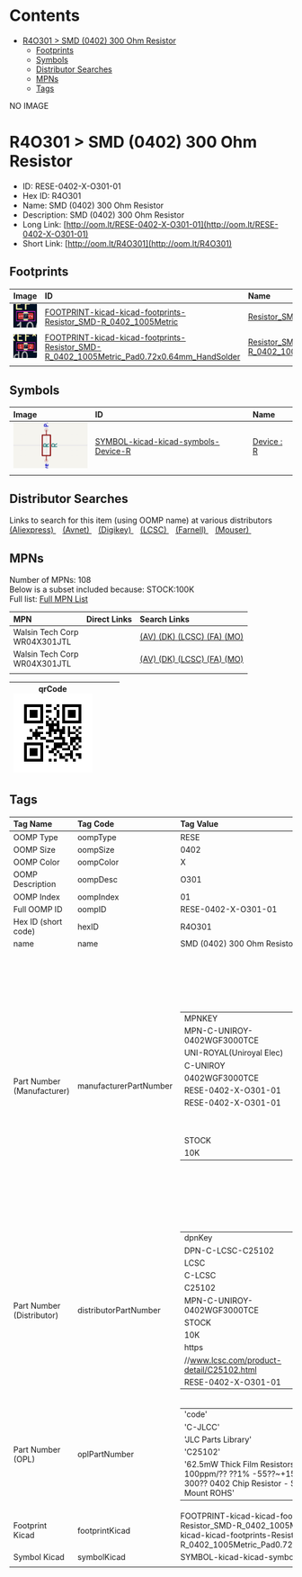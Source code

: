 



Contents
========

* [R4O301 > SMD (0402) 300 Ohm Resistor](#r4o301--smd-0402-300-ohm-resistor)
	* [Footprints](#footprints)
	* [Symbols](#symbols)
	* [Distributor Searches](#distributor-searches)
	* [MPNs](#mpns)
	* [Tags](#tags)
  
NO IMAGE  
# R4O301 > SMD (0402) 300 Ohm Resistor

- ID: RESE-0402-X-O301-01
- Hex ID: R4O301
- Name: SMD (0402) 300 Ohm Resistor
- Description: SMD (0402) 300 Ohm Resistor
- Long Link: [http://oom.lt/RESE-0402-X-O301-01](http://oom.lt/RESE-0402-X-O301-01)
- Short Link: [http://oom.lt/R4O301](http://oom.lt/R4O301)

## Footprints
  

|Image|ID|Name|
| :--- | :--- | :--- |
|[![](https://raw.githubusercontent.com/oomlout/oomlout_OOMP_eda_V2/main/FOOTPRINT/kicad/kicad-footprints/Resistor_SMD/R_0402_1005Metric/image_140.png)](https://github.com/oomlout/oomlout_OOMP_eda_V2/tree/main/FOOTPRINT/kicad/kicad-footprints/Resistor_SMD/R_0402_1005Metric/)|[FOOTPRINT-kicad-kicad-footprints-Resistor_SMD-R_0402_1005Metric](https://github.com/oomlout/oomlout_OOMP_eda_V2/tree/main/FOOTPRINT/kicad/kicad-footprints/Resistor_SMD/R_0402_1005Metric/)|[Resistor_SMD : R_0402_1005Metric](https://github.com/oomlout/oomlout_OOMP_eda_V2/tree/main/FOOTPRINT/kicad/kicad-footprints/Resistor_SMD/R_0402_1005Metric/)|
|[![](https://raw.githubusercontent.com/oomlout/oomlout_OOMP_eda_V2/main/FOOTPRINT/kicad/kicad-footprints/Resistor_SMD/R_0402_1005Metric_Pad0.72x0.64mm_HandSolder/image_140.png)](https://github.com/oomlout/oomlout_OOMP_eda_V2/tree/main/FOOTPRINT/kicad/kicad-footprints/Resistor_SMD/R_0402_1005Metric_Pad0.72x0.64mm_HandSolder/)|[FOOTPRINT-kicad-kicad-footprints-Resistor_SMD-R_0402_1005Metric_Pad0.72x0.64mm_HandSolder](https://github.com/oomlout/oomlout_OOMP_eda_V2/tree/main/FOOTPRINT/kicad/kicad-footprints/Resistor_SMD/R_0402_1005Metric_Pad0.72x0.64mm_HandSolder/)|[Resistor_SMD : R_0402_1005Metric_Pad0.72x0.64mm_HandSolder](https://github.com/oomlout/oomlout_OOMP_eda_V2/tree/main/FOOTPRINT/kicad/kicad-footprints/Resistor_SMD/R_0402_1005Metric_Pad0.72x0.64mm_HandSolder/)|
||||

## Symbols
  

|Image|ID|Name|
| :--- | :--- | :--- |
|[![](https://raw.githubusercontent.com/oomlout/oomlout_OOMP_eda_V2/main/SYMBOL/kicad/kicad-symbols/Device/R/image_140.png)](https://github.com/oomlout/oomlout_OOMP_eda_V2/tree/main/SYMBOL/kicad/kicad-symbols/Device/R/)|[SYMBOL-kicad-kicad-symbols-Device-R](https://github.com/oomlout/oomlout_OOMP_eda_V2/tree/main/SYMBOL/kicad/kicad-symbols/Device/R/)|[Device : R](https://github.com/oomlout/oomlout_OOMP_eda_V2/tree/main/SYMBOL/kicad/kicad-symbols/Device/R/)|
||||

## Distributor Searches
  
Links to search for this item (using OOMP name) at various distributors  
[(Aliexpress) ](https://www.aliexpress.com/wholesale?SearchText=1117SMD+0402+300+Ohm+Resistor)&nbsp;&nbsp;&nbsp;[(Avnet) ](https://www.avnet.com/shop/us/search/SMD+0402+300+Ohm+Resistor)&nbsp;&nbsp;&nbsp;[(Digikey) ](https://www.digikey.co.uk/en/products/result?s=SMD+0402+300+Ohm+Resistor)&nbsp;&nbsp;&nbsp;[(LCSC) ](https://www.lcsc.com/search?q=SMD+0402+300+Ohm+Resistor)&nbsp;&nbsp;&nbsp;[(Farnell) ](https://uk.farnell.com/search?st=SMD+0402+300+Ohm+Resistor)&nbsp;&nbsp;&nbsp;[(Mouser) ](https://www.mouser.com/c/?q=SMD+0402+300+Ohm+Resistor)&nbsp;&nbsp;&nbsp;
## MPNs
  
Number of MPNs: 108<br>Below is a subset included because: STOCK:100K <br>Full list: [Full MPN List](MPNLIST.md)  

|MPN|Direct Links|Search Links|
| :--- | :--- | :--- |
|Walsin Tech Corp<br>WR04X301JTL||[(AV) ](https://www.avnet.com/shop/us/search/WR04X301JTL)[(DK) ](https://www.digikey.co.uk/products/en?keywords=WR04X301JTL)[(LCSC) ](https://www.lcsc.com/search?q=WR04X301JTL)[(FA) ](https://uk.farnell.com/search?st=WR04X301JTL)[(MO) ](https://www.mouser.com/c/?q=WR04X301JTL)|
|Walsin Tech Corp<br>WR04X301JTL||[(AV) ](https://www.avnet.com/shop/us/search/WR04X301JTL)[(DK) ](https://www.digikey.co.uk/products/en?keywords=WR04X301JTL)[(LCSC) ](https://www.lcsc.com/search?q=WR04X301JTL)[(FA) ](https://uk.farnell.com/search?st=WR04X301JTL)[(MO) ](https://www.mouser.com/c/?q=WR04X301JTL)|
||||
  

|qrCode<br>[![](https://raw.githubusercontent.com/oomlout/oomlout_OOMP_parts_V2/main/RESE/0402/X/O301/01/qrCode_140.png)](https://github.com/oomlout/oomlout_OOMP_parts_V2/tree/main/RESE/0402/X/O301/01/qrCode.png)||||
| :---: | :---: | :---: | :---: |

## Tags
  

|Tag Name|Tag Code|Tag Value|
| :--- | :--- | :--- |
|OOMP Type|oompType|RESE|
|OOMP Size|oompSize|0402|
|OOMP Color|oompColor|X|
|OOMP Description|oompDesc|O301|
|OOMP Index|oompIndex|01|
|Full OOMP ID|oompID|RESE-0402-X-O301-01|
|Hex ID (short code)|hexID|R4O301|
|name|name|SMD (0402) 300 Ohm Resistor|
|Part Number (Manufacturer)|manufacturerPartNumber|<table><tr><td>MPNKEY</td></tr><tr><td> MPN-C-UNIROY-0402WGF3000TCE</td><td> MANUFACTURER</td></tr><tr><td> UNI-ROYAL(Uniroyal Elec)</td><td> MANUCODE</td></tr><tr><td> C-UNIROY</td><td> MPN</td></tr><tr><td> 0402WGF3000TCE</td><td> OOMPIDPARTIAL</td></tr><tr><td> RESE-0402-X-O301-01</td><td> OOMPID</td></tr><tr><td> RESE-0402-X-O301-01</td><td> LINK</td></tr><tr><td> </td><td> DESCRIPTION</td></tr><tr><td> </td><td> TAGS</td></tr><tr><td> STOCK</td></tr><tr><td>10K</td></tr></table></td><td> <table><tr><td>MPNKEY</td></tr><tr><td> MPN-C-UNIROY-0402WGJ0301TCE</td><td> MANUFACTURER</td></tr><tr><td> UNI-ROYAL(Uniroyal Elec)</td><td> MANUCODE</td></tr><tr><td> C-UNIROY</td><td> MPN</td></tr><tr><td> 0402WGJ0301TCE</td><td> OOMPIDPARTIAL</td></tr><tr><td> RESE-0402-X-O301-01</td><td> OOMPID</td></tr><tr><td> RESE-0402-X-O301-01</td><td> LINK</td></tr><tr><td> </td><td> DESCRIPTION</td></tr><tr><td> </td><td> TAGS</td></tr><tr><td> STOCK</td></tr><tr><td>10K</td></tr></table></td><td> <table><tr><td>MPNKEY</td></tr><tr><td> MPN-C-LIZELE-CR0402FF3000G</td><td> MANUFACTURER</td></tr><tr><td> LIZ Elec</td><td> MANUCODE</td></tr><tr><td> C-LIZELE</td><td> MPN</td></tr><tr><td> CR0402FF3000G</td><td> OOMPIDPARTIAL</td></tr><tr><td> RESE-0402-X-O301-01</td><td> OOMPID</td></tr><tr><td> RESE-0402-X-O301-01</td><td> LINK</td></tr><tr><td> </td><td> DESCRIPTION</td></tr><tr><td> </td><td> TAGS</td></tr><tr><td> STOCK</td></tr><tr><td>1K</td></tr></table></td><td> <table><tr><td>MPNKEY</td></tr><tr><td> MPN-C-LIZELE-CR0402JF0301G</td><td> MANUFACTURER</td></tr><tr><td> LIZ Elec</td><td> MANUCODE</td></tr><tr><td> C-LIZELE</td><td> MPN</td></tr><tr><td> CR0402JF0301G</td><td> OOMPIDPARTIAL</td></tr><tr><td> RESE-0402-X-O301-01</td><td> OOMPID</td></tr><tr><td> RESE-0402-X-O301-01</td><td> LINK</td></tr><tr><td> </td><td> DESCRIPTION</td></tr><tr><td> </td><td> TAGS</td></tr><tr><td> STOCK</td></tr><tr><td>1K</td></tr></table></td><td> <table><tr><td>MPNKEY</td></tr><tr><td> MPN-C-RALEC-RTT023000FTH</td><td> MANUFACTURER</td></tr><tr><td> RALEC</td><td> MANUCODE</td></tr><tr><td> C-RALEC</td><td> MPN</td></tr><tr><td> RTT023000FTH</td><td> OOMPIDPARTIAL</td></tr><tr><td> RESE-0402-X-O301-01</td><td> OOMPID</td></tr><tr><td> RESE-0402-X-O301-01</td><td> LINK</td></tr><tr><td> </td><td> DESCRIPTION</td></tr><tr><td> </td><td> TAGS</td></tr><tr><td> STOCK</td></tr><tr><td>10K</td></tr></table></td><td> <table><tr><td>MPNKEY</td></tr><tr><td> MPN-C-RALEC-RTT02301JTH</td><td> MANUFACTURER</td></tr><tr><td> RALEC</td><td> MANUCODE</td></tr><tr><td> C-RALEC</td><td> MPN</td></tr><tr><td> RTT02301JTH</td><td> OOMPIDPARTIAL</td></tr><tr><td> RESE-0402-X-O301-01</td><td> OOMPID</td></tr><tr><td> RESE-0402-X-O301-01</td><td> LINK</td></tr><tr><td> </td><td> DESCRIPTION</td></tr><tr><td> </td><td> TAGS</td></tr><tr><td> STOCK</td></tr><tr><td>1K</td></tr></table></td><td> <table><tr><td>MPNKEY</td></tr><tr><td> MPN-C-KOASPE-RK73B1ETTP301J</td><td> MANUFACTURER</td></tr><tr><td> KOA Speer Elec</td><td> MANUCODE</td></tr><tr><td> C-KOASPE</td><td> MPN</td></tr><tr><td> RK73B1ETTP301J</td><td> OOMPIDPARTIAL</td></tr><tr><td> RESE-0402-X-O301-01</td><td> OOMPID</td></tr><tr><td> RESE-0402-X-O301-01</td><td> LINK</td></tr><tr><td> </td><td> DESCRIPTION</td></tr><tr><td> </td><td> TAGS</td></tr><tr><td> </td></tr></table></td><td> <table><tr><td>MPNKEY</td></tr><tr><td> MPN-C-YAGEO-RC0402JR-07300RL</td><td> MANUFACTURER</td></tr><tr><td> YAGEO</td><td> MANUCODE</td></tr><tr><td> C-YAGEO</td><td> MPN</td></tr><tr><td> RC0402JR-07300RL</td><td> OOMPIDPARTIAL</td></tr><tr><td> RESE-0402-X-O301-01</td><td> OOMPID</td></tr><tr><td> RESE-0402-X-O301-01</td><td> LINK</td></tr><tr><td> </td><td> DESCRIPTION</td></tr><tr><td> </td><td> TAGS</td></tr><tr><td> STOCK</td></tr><tr><td>10K</td></tr></table></td><td> <table><tr><td>MPNKEY</td></tr><tr><td> MPN-C-YAGEO-RC0402FR-07300RL</td><td> MANUFACTURER</td></tr><tr><td> YAGEO</td><td> MANUCODE</td></tr><tr><td> C-YAGEO</td><td> MPN</td></tr><tr><td> RC0402FR-07300RL</td><td> OOMPIDPARTIAL</td></tr><tr><td> RESE-0402-X-O301-01</td><td> OOMPID</td></tr><tr><td> RESE-0402-X-O301-01</td><td> LINK</td></tr><tr><td> </td><td> DESCRIPTION</td></tr><tr><td> </td><td> TAGS</td></tr><tr><td> STOCK</td></tr><tr><td>10K</td></tr></table></td><td> <table><tr><td>MPNKEY</td></tr><tr><td> MPN-C-FHGUAN-RC-02K301JT</td><td> MANUFACTURER</td></tr><tr><td> FH (Guangdong Fenghua Advanced Tech)</td><td> MANUCODE</td></tr><tr><td> C-FHGUAN</td><td> MPN</td></tr><tr><td> RC-02K301JT</td><td> OOMPIDPARTIAL</td></tr><tr><td> RESE-0402-X-O301-01</td><td> OOMPID</td></tr><tr><td> RESE-0402-X-O301-01</td><td> LINK</td></tr><tr><td> </td><td> DESCRIPTION</td></tr><tr><td> </td><td> TAGS</td></tr><tr><td> </td></tr></table></td><td> <table><tr><td>MPNKEY</td></tr><tr><td> MPN-C-YAGEO-AC0402FR-07300RL</td><td> MANUFACTURER</td></tr><tr><td> YAGEO</td><td> MANUCODE</td></tr><tr><td> C-YAGEO</td><td> MPN</td></tr><tr><td> AC0402FR-07300RL</td><td> OOMPIDPARTIAL</td></tr><tr><td> RESE-0402-X-O301-01</td><td> OOMPID</td></tr><tr><td> RESE-0402-X-O301-01</td><td> LINK</td></tr><tr><td> </td><td> DESCRIPTION</td></tr><tr><td> </td><td> TAGS</td></tr><tr><td> STOCK</td></tr><tr><td>1K</td></tr></table></td><td> <table><tr><td>MPNKEY</td></tr><tr><td> MPN-C-TAITEC-RM04FTN3000</td><td> MANUFACTURER</td></tr><tr><td> TA-I Tech</td><td> MANUCODE</td></tr><tr><td> C-TAITEC</td><td> MPN</td></tr><tr><td> RM04FTN3000</td><td> OOMPIDPARTIAL</td></tr><tr><td> RESE-0402-X-O301-01</td><td> OOMPID</td></tr><tr><td> RESE-0402-X-O301-01</td><td> LINK</td></tr><tr><td> </td><td> DESCRIPTION</td></tr><tr><td> </td><td> TAGS</td></tr><tr><td> STOCK</td></tr><tr><td>1K</td></tr></table></td><td> <table><tr><td>MPNKEY</td></tr><tr><td> MPN-C-TAITEC-RM04JTN301</td><td> MANUFACTURER</td></tr><tr><td> TA-I Tech</td><td> MANUCODE</td></tr><tr><td> C-TAITEC</td><td> MPN</td></tr><tr><td> RM04JTN301</td><td> OOMPIDPARTIAL</td></tr><tr><td> RESE-0402-X-O301-01</td><td> OOMPID</td></tr><tr><td> RESE-0402-X-O301-01</td><td> LINK</td></tr><tr><td> </td><td> DESCRIPTION</td></tr><tr><td> </td><td> TAGS</td></tr><tr><td> </td></tr></table></td><td> <table><tr><td>MPNKEY</td></tr><tr><td> MPN-C-WALSIN-WR04X3000FTL</td><td> MANUFACTURER</td></tr><tr><td> Walsin Tech Corp</td><td> MANUCODE</td></tr><tr><td> C-WALSIN</td><td> MPN</td></tr><tr><td> WR04X3000FTL</td><td> OOMPIDPARTIAL</td></tr><tr><td> RESE-0402-X-O301-01</td><td> OOMPID</td></tr><tr><td> RESE-0402-X-O301-01</td><td> LINK</td></tr><tr><td> </td><td> DESCRIPTION</td></tr><tr><td> </td><td> TAGS</td></tr><tr><td> STOCK</td></tr><tr><td>1K</td></tr></table></td><td> <table><tr><td>MPNKEY</td></tr><tr><td> MPN-C-WALSIN-WR04X301JTL</td><td> MANUFACTURER</td></tr><tr><td> Walsin Tech Corp</td><td> MANUCODE</td></tr><tr><td> C-WALSIN</td><td> MPN</td></tr><tr><td> WR04X301JTL</td><td> OOMPIDPARTIAL</td></tr><tr><td> RESE-0402-X-O301-01</td><td> OOMPID</td></tr><tr><td> RESE-0402-X-O301-01</td><td> LINK</td></tr><tr><td> </td><td> DESCRIPTION</td></tr><tr><td> </td><td> TAGS</td></tr><tr><td> STOCK</td></tr><tr><td>100K</td></tr></table></td><td> <table><tr><td>MPNKEY</td></tr><tr><td> MPN-C-HKRHON-RCT02300RFLF</td><td> MANUFACTURER</td></tr><tr><td> HKR(Hong Kong Resistors)</td><td> MANUCODE</td></tr><tr><td> C-HKRHON</td><td> MPN</td></tr><tr><td> RCT02300RFLF</td><td> OOMPIDPARTIAL</td></tr><tr><td> RESE-0402-X-O301-01</td><td> OOMPID</td></tr><tr><td> RESE-0402-X-O301-01</td><td> LINK</td></tr><tr><td> </td><td> DESCRIPTION</td></tr><tr><td> </td><td> TAGS</td></tr><tr><td> </td></tr></table></td><td> <table><tr><td>MPNKEY</td></tr><tr><td> MPN-C-HKRHON-RCT02300RJLF</td><td> MANUFACTURER</td></tr><tr><td> HKR(Hong Kong Resistors)</td><td> MANUCODE</td></tr><tr><td> C-HKRHON</td><td> MPN</td></tr><tr><td> RCT02300RJLF</td><td> OOMPIDPARTIAL</td></tr><tr><td> RESE-0402-X-O301-01</td><td> OOMPID</td></tr><tr><td> RESE-0402-X-O301-01</td><td> LINK</td></tr><tr><td> </td><td> DESCRIPTION</td></tr><tr><td> </td><td> TAGS</td></tr><tr><td> </td></tr></table></td><td> <table><tr><td>MPNKEY</td></tr><tr><td> MPN-C-KOASPE-RN73H1ETTP3000B25</td><td> MANUFACTURER</td></tr><tr><td> KOA Speer Elec</td><td> MANUCODE</td></tr><tr><td> C-KOASPE</td><td> MPN</td></tr><tr><td> RN73H1ETTP3000B25</td><td> OOMPIDPARTIAL</td></tr><tr><td> RESE-0402-X-O301-01</td><td> OOMPID</td></tr><tr><td> RESE-0402-X-O301-01</td><td> LINK</td></tr><tr><td> </td><td> DESCRIPTION</td></tr><tr><td> </td><td> TAGS</td></tr><tr><td> </td></tr></table></td><td> <table><tr><td>MPNKEY</td></tr><tr><td> MPN-C-KOASPE-RN731ETTP3000B25</td><td> MANUFACTURER</td></tr><tr><td> KOA Speer Elec</td><td> MANUCODE</td></tr><tr><td> C-KOASPE</td><td> MPN</td></tr><tr><td> RN731ETTP3000B25</td><td> OOMPIDPARTIAL</td></tr><tr><td> RESE-0402-X-O301-01</td><td> OOMPID</td></tr><tr><td> RESE-0402-X-O301-01</td><td> LINK</td></tr><tr><td> </td><td> DESCRIPTION</td></tr><tr><td> </td><td> TAGS</td></tr><tr><td> </td></tr></table></td><td> <table><tr><td>MPNKEY</td></tr><tr><td> MPN-C-TAITEC-RMS04JT301</td><td> MANUFACTURER</td></tr><tr><td> TA-I Tech</td><td> MANUCODE</td></tr><tr><td> C-TAITEC</td><td> MPN</td></tr><tr><td> RMS04JT301</td><td> OOMPIDPARTIAL</td></tr><tr><td> RESE-0402-X-O301-01</td><td> OOMPID</td></tr><tr><td> RESE-0402-X-O301-01</td><td> LINK</td></tr><tr><td> </td><td> DESCRIPTION</td></tr><tr><td> </td><td> TAGS</td></tr><tr><td> </td></tr></table></td><td> <table><tr><td>MPNKEY</td></tr><tr><td> MPN-C-YAGEO-AC0402JR-07300RL</td><td> MANUFACTURER</td></tr><tr><td> YAGEO</td><td> MANUCODE</td></tr><tr><td> C-YAGEO</td><td> MPN</td></tr><tr><td> AC0402JR-07300RL</td><td> OOMPIDPARTIAL</td></tr><tr><td> RESE-0402-X-O301-01</td><td> OOMPID</td></tr><tr><td> RESE-0402-X-O301-01</td><td> LINK</td></tr><tr><td> </td><td> DESCRIPTION</td></tr><tr><td> </td><td> TAGS</td></tr><tr><td> STOCK</td></tr><tr><td>1K</td></tr></table></td><td> <table><tr><td>MPNKEY</td></tr><tr><td> MPN-C-FHGUAN-RC-02W301JT</td><td> MANUFACTURER</td></tr><tr><td> FH (Guangdong Fenghua Advanced Tech)</td><td> MANUCODE</td></tr><tr><td> C-FHGUAN</td><td> MPN</td></tr><tr><td> RC-02W301JT</td><td> OOMPIDPARTIAL</td></tr><tr><td> RESE-0402-X-O301-01</td><td> OOMPID</td></tr><tr><td> RESE-0402-X-O301-01</td><td> LINK</td></tr><tr><td> </td><td> DESCRIPTION</td></tr><tr><td> </td><td> TAGS</td></tr><tr><td> STOCK</td></tr><tr><td>10K</td></tr></table></td><td> <table><tr><td>MPNKEY</td></tr><tr><td> MPN-C-VIKING-ARG02FTC3000</td><td> MANUFACTURER</td></tr><tr><td> Viking Tech</td><td> MANUCODE</td></tr><tr><td> C-VIKING</td><td> MPN</td></tr><tr><td> ARG02FTC3000</td><td> OOMPIDPARTIAL</td></tr><tr><td> RESE-0402-X-O301-01</td><td> OOMPID</td></tr><tr><td> RESE-0402-X-O301-01</td><td> LINK</td></tr><tr><td> </td><td> DESCRIPTION</td></tr><tr><td> </td><td> TAGS</td></tr><tr><td> STOCK</td></tr><tr><td>1K</td></tr></table></td><td> <table><tr><td>MPNKEY</td></tr><tr><td> MPN-C-FHGUAN-RC-02W3000FT</td><td> MANUFACTURER</td></tr><tr><td> FH (Guangdong Fenghua Advanced Tech)</td><td> MANUCODE</td></tr><tr><td> C-FHGUAN</td><td> MPN</td></tr><tr><td> RC-02W3000FT</td><td> OOMPIDPARTIAL</td></tr><tr><td> RESE-0402-X-O301-01</td><td> OOMPID</td></tr><tr><td> RESE-0402-X-O301-01</td><td> LINK</td></tr><tr><td> </td><td> DESCRIPTION</td></tr><tr><td> </td><td> TAGS</td></tr><tr><td> STOCK</td></tr><tr><td>10K</td></tr></table></td><td> <table><tr><td>MPNKEY</td></tr><tr><td> MPN-C-ROHMSE-MCR01MRTJ301</td><td> MANUFACTURER</td></tr><tr><td> ROHM Semicon</td><td> MANUCODE</td></tr><tr><td> C-ROHMSE</td><td> MPN</td></tr><tr><td> MCR01MRTJ301</td><td> OOMPIDPARTIAL</td></tr><tr><td> RESE-0402-X-O301-01</td><td> OOMPID</td></tr><tr><td> RESE-0402-X-O301-01</td><td> LINK</td></tr><tr><td> </td><td> DESCRIPTION</td></tr><tr><td> </td><td> TAGS</td></tr><tr><td> </td></tr></table></td><td> <table><tr><td>MPNKEY</td></tr><tr><td> MPN-C-KOASPE-RK73H1ETTP3000F</td><td> MANUFACTURER</td></tr><tr><td> KOA Speer Elec</td><td> MANUCODE</td></tr><tr><td> C-KOASPE</td><td> MPN</td></tr><tr><td> RK73H1ETTP3000F</td><td> OOMPIDPARTIAL</td></tr><tr><td> RESE-0402-X-O301-01</td><td> OOMPID</td></tr><tr><td> RESE-0402-X-O301-01</td><td> LINK</td></tr><tr><td> </td><td> DESCRIPTION</td></tr><tr><td> </td><td> TAGS</td></tr><tr><td> STOCK</td></tr><tr><td>1K</td></tr></table></td><td> <table><tr><td>MPNKEY</td></tr><tr><td> MPN-C-VIKING-AR02BTC3000</td><td> MANUFACTURER</td></tr><tr><td> Viking Tech</td><td> MANUCODE</td></tr><tr><td> C-VIKING</td><td> MPN</td></tr><tr><td> AR02BTC3000</td><td> OOMPIDPARTIAL</td></tr><tr><td> RESE-0402-X-O301-01</td><td> OOMPID</td></tr><tr><td> RESE-0402-X-O301-01</td><td> LINK</td></tr><tr><td> </td><td> DESCRIPTION</td></tr><tr><td> </td><td> TAGS</td></tr><tr><td> </td></tr></table></td><td> <table><tr><td>MPNKEY</td></tr><tr><td> MPN-C-KAMAYA-RMC10K301FTH</td><td> MANUFACTURER</td></tr><tr><td> KAMAYA</td><td> MANUCODE</td></tr><tr><td> C-KAMAYA</td><td> MPN</td></tr><tr><td> RMC10K301FTH</td><td> OOMPIDPARTIAL</td></tr><tr><td> RESE-0402-X-O301-01</td><td> OOMPID</td></tr><tr><td> RESE-0402-X-O301-01</td><td> LINK</td></tr><tr><td> </td><td> DESCRIPTION</td></tr><tr><td> </td><td> TAGS</td></tr><tr><td> STOCK</td></tr><tr><td>1K</td></tr></table></td><td> <table><tr><td>MPNKEY</td></tr><tr><td> MPN-C-KAMAYA-RMC10-301JTH</td><td> MANUFACTURER</td></tr><tr><td> KAMAYA</td><td> MANUCODE</td></tr><tr><td> C-KAMAYA</td><td> MPN</td></tr><tr><td> RMC10-301JTH</td><td> OOMPIDPARTIAL</td></tr><tr><td> RESE-0402-X-O301-01</td><td> OOMPID</td></tr><tr><td> RESE-0402-X-O301-01</td><td> LINK</td></tr><tr><td> </td><td> DESCRIPTION</td></tr><tr><td> </td><td> TAGS</td></tr><tr><td> STOCK</td></tr><tr><td>1K</td></tr></table></td><td> <table><tr><td>MPNKEY</td></tr><tr><td> MPN-C-FHGUAN-RC-02K3000FT</td><td> MANUFACTURER</td></tr><tr><td> FH (Guangdong Fenghua Advanced Tech)</td><td> MANUCODE</td></tr><tr><td> C-FHGUAN</td><td> MPN</td></tr><tr><td> RC-02K3000FT</td><td> OOMPIDPARTIAL</td></tr><tr><td> RESE-0402-X-O301-01</td><td> OOMPID</td></tr><tr><td> RESE-0402-X-O301-01</td><td> LINK</td></tr><tr><td> </td><td> DESCRIPTION</td></tr><tr><td> </td><td> TAGS</td></tr><tr><td> </td></tr></table></td><td> <table><tr><td>MPNKEY</td></tr><tr><td> MPN-C-TYOHM-RMC04023001%N</td><td> MANUFACTURER</td></tr><tr><td> TyoHM</td><td> MANUCODE</td></tr><tr><td> C-TYOHM</td><td> MPN</td></tr><tr><td> RMC04023001%N</td><td> OOMPIDPARTIAL</td></tr><tr><td> RESE-0402-X-O301-01</td><td> OOMPID</td></tr><tr><td> RESE-0402-X-O301-01</td><td> LINK</td></tr><tr><td> </td><td> DESCRIPTION</td></tr><tr><td> </td><td> TAGS</td></tr><tr><td> STOCK</td></tr><tr><td>1K</td></tr></table></td><td> <table><tr><td>MPNKEY</td></tr><tr><td> MPN-C-RESIST-AECR0402F300RK9</td><td> MANUFACTURER</td></tr><tr><td> Resistor.Today</td><td> MANUCODE</td></tr><tr><td> C-RESIST</td><td> MPN</td></tr><tr><td> AECR0402F300RK9</td><td> OOMPIDPARTIAL</td></tr><tr><td> RESE-0402-X-O301-01</td><td> OOMPID</td></tr><tr><td> RESE-0402-X-O301-01</td><td> LINK</td></tr><tr><td> </td><td> DESCRIPTION</td></tr><tr><td> </td><td> TAGS</td></tr><tr><td> </td></tr></table></td><td> <table><tr><td>MPNKEY</td></tr><tr><td> MPN-C-RESIST-HPCR0402F300RK9</td><td> MANUFACTURER</td></tr><tr><td> Resistor.Today</td><td> MANUCODE</td></tr><tr><td> C-RESIST</td><td> MPN</td></tr><tr><td> HPCR0402F300RK9</td><td> OOMPIDPARTIAL</td></tr><tr><td> RESE-0402-X-O301-01</td><td> OOMPID</td></tr><tr><td> RESE-0402-X-O301-01</td><td> LINK</td></tr><tr><td> </td><td> DESCRIPTION</td></tr><tr><td> </td><td> TAGS</td></tr><tr><td> STOCK</td></tr><tr><td>1K</td></tr></table></td><td> <table><tr><td>MPNKEY</td></tr><tr><td> MPN-C-PANASO-ERJ2GEJ301X</td><td> MANUFACTURER</td></tr><tr><td> PANASONIC</td><td> MANUCODE</td></tr><tr><td> C-PANASO</td><td> MPN</td></tr><tr><td> ERJ2GEJ301X</td><td> OOMPIDPARTIAL</td></tr><tr><td> RESE-0402-X-O301-01</td><td> OOMPID</td></tr><tr><td> RESE-0402-X-O301-01</td><td> LINK</td></tr><tr><td> </td><td> DESCRIPTION</td></tr><tr><td> </td><td> TAGS</td></tr><tr><td> </td></tr></table></td><td> <table><tr><td>MPNKEY</td></tr><tr><td> MPN-C-PANASO-ERJ2RKF3000X</td><td> MANUFACTURER</td></tr><tr><td> PANASONIC</td><td> MANUCODE</td></tr><tr><td> C-PANASO</td><td> MPN</td></tr><tr><td> ERJ2RKF3000X</td><td> OOMPIDPARTIAL</td></tr><tr><td> RESE-0402-X-O301-01</td><td> OOMPID</td></tr><tr><td> RESE-0402-X-O301-01</td><td> LINK</td></tr><tr><td> </td><td> DESCRIPTION</td></tr><tr><td> </td><td> TAGS</td></tr><tr><td> STOCK</td></tr><tr><td>1K</td></tr></table></td><td> <table><tr><td>MPNKEY</td></tr><tr><td> MPN-C-PANASO-ERJ2RKF301X</td><td> MANUFACTURER</td></tr><tr><td> PANASONIC</td><td> MANUCODE</td></tr><tr><td> C-PANASO</td><td> MPN</td></tr><tr><td> ERJ2RKF301X</td><td> OOMPIDPARTIAL</td></tr><tr><td> RESE-0402-X-O301-01</td><td> OOMPID</td></tr><tr><td> RESE-0402-X-O301-01</td><td> LINK</td></tr><tr><td> </td><td> DESCRIPTION</td></tr><tr><td> </td><td> TAGS</td></tr><tr><td> STOCK</td></tr><tr><td>1K</td></tr></table></td><td> <table><tr><td>MPNKEY</td></tr><tr><td> MPN-C-PANASO-ERA2AEB301X</td><td> MANUFACTURER</td></tr><tr><td> PANASONIC</td><td> MANUCODE</td></tr><tr><td> C-PANASO</td><td> MPN</td></tr><tr><td> ERA2AEB301X</td><td> OOMPIDPARTIAL</td></tr><tr><td> RESE-0402-X-O301-01</td><td> OOMPID</td></tr><tr><td> RESE-0402-X-O301-01</td><td> LINK</td></tr><tr><td> </td><td> DESCRIPTION</td></tr><tr><td> </td><td> TAGS</td></tr><tr><td> STOCK</td></tr><tr><td>1K</td></tr></table></td><td> <table><tr><td>MPNKEY</td></tr><tr><td> MPN-C-VISHAY-CRCW0402300RFKED</td><td> MANUFACTURER</td></tr><tr><td> Vishay Intertech</td><td> MANUCODE</td></tr><tr><td> C-VISHAY</td><td> MPN</td></tr><tr><td> CRCW0402300RFKED</td><td> OOMPIDPARTIAL</td></tr><tr><td> RESE-0402-X-O301-01</td><td> OOMPID</td></tr><tr><td> RESE-0402-X-O301-01</td><td> LINK</td></tr><tr><td> </td><td> DESCRIPTION</td></tr><tr><td> </td><td> TAGS</td></tr><tr><td> STOCK</td></tr><tr><td>1K</td></tr></table></td><td> <table><tr><td>MPNKEY</td></tr><tr><td> MPN-C-VISHAY-CRCW0402300RJNED</td><td> MANUFACTURER</td></tr><tr><td> Vishay Intertech</td><td> MANUCODE</td></tr><tr><td> C-VISHAY</td><td> MPN</td></tr><tr><td> CRCW0402300RJNED</td><td> OOMPIDPARTIAL</td></tr><tr><td> RESE-0402-X-O301-01</td><td> OOMPID</td></tr><tr><td> RESE-0402-X-O301-01</td><td> LINK</td></tr><tr><td> </td><td> DESCRIPTION</td></tr><tr><td> </td><td> TAGS</td></tr><tr><td> </td></tr></table></td><td> <table><tr><td>MPNKEY</td></tr><tr><td> MPN-C-PANASO-ERJPA2J301X</td><td> MANUFACTURER</td></tr><tr><td> PANASONIC</td><td> MANUCODE</td></tr><tr><td> C-PANASO</td><td> MPN</td></tr><tr><td> ERJPA2J301X</td><td> OOMPIDPARTIAL</td></tr><tr><td> RESE-0402-X-O301-01</td><td> OOMPID</td></tr><tr><td> RESE-0402-X-O301-01</td><td> LINK</td></tr><tr><td> </td><td> DESCRIPTION</td></tr><tr><td> </td><td> TAGS</td></tr><tr><td> </td></tr></table></td><td> <table><tr><td>MPNKEY</td></tr><tr><td> MPN-C-PANASO-ERJPA2F3000X</td><td> MANUFACTURER</td></tr><tr><td> PANASONIC</td><td> MANUCODE</td></tr><tr><td> C-PANASO</td><td> MPN</td></tr><tr><td> ERJPA2F3000X</td><td> OOMPIDPARTIAL</td></tr><tr><td> RESE-0402-X-O301-01</td><td> OOMPID</td></tr><tr><td> RESE-0402-X-O301-01</td><td> LINK</td></tr><tr><td> </td><td> DESCRIPTION</td></tr><tr><td> </td><td> TAGS</td></tr><tr><td> </td></tr></table></td><td> <table><tr><td>MPNKEY</td></tr><tr><td> MPN-C-PANASO-ERJU2RD3000X</td><td> MANUFACTURER</td></tr><tr><td> PANASONIC</td><td> MANUCODE</td></tr><tr><td> C-PANASO</td><td> MPN</td></tr><tr><td> ERJU2RD3000X</td><td> OOMPIDPARTIAL</td></tr><tr><td> RESE-0402-X-O301-01</td><td> OOMPID</td></tr><tr><td> RESE-0402-X-O301-01</td><td> LINK</td></tr><tr><td> </td><td> DESCRIPTION</td></tr><tr><td> </td><td> TAGS</td></tr><tr><td> </td></tr></table></td><td> <table><tr><td>MPNKEY</td></tr><tr><td> MPN-C-YAGEO-RT0402BRE07300RL</td><td> MANUFACTURER</td></tr><tr><td> YAGEO</td><td> MANUCODE</td></tr><tr><td> C-YAGEO</td><td> MPN</td></tr><tr><td> RT0402BRE07300RL</td><td> OOMPIDPARTIAL</td></tr><tr><td> RESE-0402-X-O301-01</td><td> OOMPID</td></tr><tr><td> RESE-0402-X-O301-01</td><td> LINK</td></tr><tr><td> </td><td> DESCRIPTION</td></tr><tr><td> </td><td> TAGS</td></tr><tr><td> STOCK</td></tr><tr><td>1K</td></tr></table></td><td> <table><tr><td>MPNKEY</td></tr><tr><td> MPN-C-PANASO-ERA-2ARB3000X</td><td> MANUFACTURER</td></tr><tr><td> PANASONIC</td><td> MANUCODE</td></tr><tr><td> C-PANASO</td><td> MPN</td></tr><tr><td> ERA-2ARB3000X</td><td> OOMPIDPARTIAL</td></tr><tr><td> RESE-0402-X-O301-01</td><td> OOMPID</td></tr><tr><td> RESE-0402-X-O301-01</td><td> LINK</td></tr><tr><td> </td><td> DESCRIPTION</td></tr><tr><td> </td><td> TAGS</td></tr><tr><td> </td></tr></table></td><td> <table><tr><td>MPNKEY</td></tr><tr><td> MPN-C-SUSUMU-RG1005P-301-W-T5</td><td> MANUFACTURER</td></tr><tr><td> SUSUMU</td><td> MANUCODE</td></tr><tr><td> C-SUSUMU</td><td> MPN</td></tr><tr><td> RG1005P-301-W-T5</td><td> OOMPIDPARTIAL</td></tr><tr><td> RESE-0402-X-O301-01</td><td> OOMPID</td></tr><tr><td> RESE-0402-X-O301-01</td><td> LINK</td></tr><tr><td> </td><td> DESCRIPTION</td></tr><tr><td> </td><td> TAGS</td></tr><tr><td> </td></tr></table></td><td> <table><tr><td>MPNKEY</td></tr><tr><td> MPN-C-SUSUMU-RG1005N-301-B-T5</td><td> MANUFACTURER</td></tr><tr><td> SUSUMU</td><td> MANUCODE</td></tr><tr><td> C-SUSUMU</td><td> MPN</td></tr><tr><td> RG1005N-301-B-T5</td><td> OOMPIDPARTIAL</td></tr><tr><td> RESE-0402-X-O301-01</td><td> OOMPID</td></tr><tr><td> RESE-0402-X-O301-01</td><td> LINK</td></tr><tr><td> </td><td> DESCRIPTION</td></tr><tr><td> </td><td> TAGS</td></tr><tr><td> </td></tr></table></td><td> <table><tr><td>MPNKEY</td></tr><tr><td> MPN-C-SUSUMU-RR0510P-301-D</td><td> MANUFACTURER</td></tr><tr><td> SUSUMU</td><td> MANUCODE</td></tr><tr><td> C-SUSUMU</td><td> MPN</td></tr><tr><td> RR0510P-301-D</td><td> OOMPIDPARTIAL</td></tr><tr><td> RESE-0402-X-O301-01</td><td> OOMPID</td></tr><tr><td> RESE-0402-X-O301-01</td><td> LINK</td></tr><tr><td> </td><td> DESCRIPTION</td></tr><tr><td> </td><td> TAGS</td></tr><tr><td> </td></tr></table></td><td> <table><tr><td>MPNKEY</td></tr><tr><td> MPN-C-PANASO-ERA-2AED301X</td><td> MANUFACTURER</td></tr><tr><td> PANASONIC</td><td> MANUCODE</td></tr><tr><td> C-PANASO</td><td> MPN</td></tr><tr><td> ERA-2AED301X</td><td> OOMPIDPARTIAL</td></tr><tr><td> RESE-0402-X-O301-01</td><td> OOMPID</td></tr><tr><td> RESE-0402-X-O301-01</td><td> LINK</td></tr><tr><td> </td><td> DESCRIPTION</td></tr><tr><td> </td><td> TAGS</td></tr><tr><td> </td></tr></table></td><td> <table><tr><td>MPNKEY</td></tr><tr><td> MPN-C-BOURNS-CR0402-FX-3000GLF</td><td> MANUFACTURER</td></tr><tr><td> BOURNS</td><td> MANUCODE</td></tr><tr><td> C-BOURNS</td><td> MPN</td></tr><tr><td> CR0402-FX-3000GLF</td><td> OOMPIDPARTIAL</td></tr><tr><td> RESE-0402-X-O301-01</td><td> OOMPID</td></tr><tr><td> RESE-0402-X-O301-01</td><td> LINK</td></tr><tr><td> </td><td> DESCRIPTION</td></tr><tr><td> </td><td> TAGS</td></tr><tr><td> </td></tr></table></td><td> <table><tr><td>MPNKEY</td></tr><tr><td> MPN-C-ROHMSE-ESR01MZPJ301</td><td> MANUFACTURER</td></tr><tr><td> ROHM Semicon</td><td> MANUCODE</td></tr><tr><td> C-ROHMSE</td><td> MPN</td></tr><tr><td> ESR01MZPJ301</td><td> OOMPIDPARTIAL</td></tr><tr><td> RESE-0402-X-O301-01</td><td> OOMPID</td></tr><tr><td> RESE-0402-X-O301-01</td><td> LINK</td></tr><tr><td> </td><td> DESCRIPTION</td></tr><tr><td> </td><td> TAGS</td></tr><tr><td> </td></tr></table></td><td> <table><tr><td>MPNKEY</td></tr><tr><td> MPN-C-YAGEO-AA0402FR-07300RL</td><td> MANUFACTURER</td></tr><tr><td> YAGEO</td><td> MANUCODE</td></tr><tr><td> C-YAGEO</td><td> MPN</td></tr><tr><td> AA0402FR-07300RL</td><td> OOMPIDPARTIAL</td></tr><tr><td> RESE-0402-X-O301-01</td><td> OOMPID</td></tr><tr><td> RESE-0402-X-O301-01</td><td> LINK</td></tr><tr><td> </td><td> DESCRIPTION</td></tr><tr><td> </td><td> TAGS</td></tr><tr><td> </td></tr></table></td><td> <table><tr><td>MPNKEY</td></tr><tr><td> MPN-C-YAGEO-AF0402FR-07300RL</td><td> MANUFACTURER</td></tr><tr><td> YAGEO</td><td> MANUCODE</td></tr><tr><td> C-YAGEO</td><td> MPN</td></tr><tr><td> AF0402FR-07300RL</td><td> OOMPIDPARTIAL</td></tr><tr><td> RESE-0402-X-O301-01</td><td> OOMPID</td></tr><tr><td> RESE-0402-X-O301-01</td><td> LINK</td></tr><tr><td> </td><td> DESCRIPTION</td></tr><tr><td> </td><td> TAGS</td></tr><tr><td> </td></tr></table></td><td> <table><tr><td>MPNKEY</td></tr><tr><td> MPN-C-YAGEO-AA0402JR-07300RL</td><td> MANUFACTURER</td></tr><tr><td> YAGEO</td><td> MANUCODE</td></tr><tr><td> C-YAGEO</td><td> MPN</td></tr><tr><td> AA0402JR-07300RL</td><td> OOMPIDPARTIAL</td></tr><tr><td> RESE-0402-X-O301-01</td><td> OOMPID</td></tr><tr><td> RESE-0402-X-O301-01</td><td> LINK</td></tr><tr><td> </td><td> DESCRIPTION</td></tr><tr><td> </td><td> TAGS</td></tr><tr><td> </td></tr></table></td><td> <table><tr><td>MPNKEY</td></tr><tr><td> MPN-C-ROHMSE-SFR01MZPF3000</td><td> MANUFACTURER</td></tr><tr><td> ROHM Semicon</td><td> MANUCODE</td></tr><tr><td> C-ROHMSE</td><td> MPN</td></tr><tr><td> SFR01MZPF3000</td><td> OOMPIDPARTIAL</td></tr><tr><td> RESE-0402-X-O301-01</td><td> OOMPID</td></tr><tr><td> RESE-0402-X-O301-01</td><td> LINK</td></tr><tr><td> </td><td> DESCRIPTION</td></tr><tr><td> </td><td> TAGS</td></tr><tr><td> </td></tr></table></td><td> <table><tr><td>MPNKEY</td></tr><tr><td> MPN-C-UNIROY-0402WGF3000TCE</td><td> MANUFACTURER</td></tr><tr><td> UNI-ROYAL(Uniroyal Elec)</td><td> MANUCODE</td></tr><tr><td> C-UNIROY</td><td> MPN</td></tr><tr><td> 0402WGF3000TCE</td><td> OOMPIDPARTIAL</td></tr><tr><td> RESE-0402-X-O301-01</td><td> OOMPID</td></tr><tr><td> RESE-0402-X-O301-01</td><td> LINK</td></tr><tr><td> </td><td> DESCRIPTION</td></tr><tr><td> </td><td> TAGS</td></tr><tr><td> STOCK</td></tr><tr><td>10K</td></tr></table></td><td> <table><tr><td>MPNKEY</td></tr><tr><td> MPN-C-UNIROY-0402WGJ0301TCE</td><td> MANUFACTURER</td></tr><tr><td> UNI-ROYAL(Uniroyal Elec)</td><td> MANUCODE</td></tr><tr><td> C-UNIROY</td><td> MPN</td></tr><tr><td> 0402WGJ0301TCE</td><td> OOMPIDPARTIAL</td></tr><tr><td> RESE-0402-X-O301-01</td><td> OOMPID</td></tr><tr><td> RESE-0402-X-O301-01</td><td> LINK</td></tr><tr><td> </td><td> DESCRIPTION</td></tr><tr><td> </td><td> TAGS</td></tr><tr><td> STOCK</td></tr><tr><td>10K</td></tr></table></td><td> <table><tr><td>MPNKEY</td></tr><tr><td> MPN-C-LIZELE-CR0402FF3000G</td><td> MANUFACTURER</td></tr><tr><td> LIZ Elec</td><td> MANUCODE</td></tr><tr><td> C-LIZELE</td><td> MPN</td></tr><tr><td> CR0402FF3000G</td><td> OOMPIDPARTIAL</td></tr><tr><td> RESE-0402-X-O301-01</td><td> OOMPID</td></tr><tr><td> RESE-0402-X-O301-01</td><td> LINK</td></tr><tr><td> </td><td> DESCRIPTION</td></tr><tr><td> </td><td> TAGS</td></tr><tr><td> STOCK</td></tr><tr><td>1K</td></tr></table></td><td> <table><tr><td>MPNKEY</td></tr><tr><td> MPN-C-LIZELE-CR0402JF0301G</td><td> MANUFACTURER</td></tr><tr><td> LIZ Elec</td><td> MANUCODE</td></tr><tr><td> C-LIZELE</td><td> MPN</td></tr><tr><td> CR0402JF0301G</td><td> OOMPIDPARTIAL</td></tr><tr><td> RESE-0402-X-O301-01</td><td> OOMPID</td></tr><tr><td> RESE-0402-X-O301-01</td><td> LINK</td></tr><tr><td> </td><td> DESCRIPTION</td></tr><tr><td> </td><td> TAGS</td></tr><tr><td> STOCK</td></tr><tr><td>1K</td></tr></table></td><td> <table><tr><td>MPNKEY</td></tr><tr><td> MPN-C-RALEC-RTT023000FTH</td><td> MANUFACTURER</td></tr><tr><td> RALEC</td><td> MANUCODE</td></tr><tr><td> C-RALEC</td><td> MPN</td></tr><tr><td> RTT023000FTH</td><td> OOMPIDPARTIAL</td></tr><tr><td> RESE-0402-X-O301-01</td><td> OOMPID</td></tr><tr><td> RESE-0402-X-O301-01</td><td> LINK</td></tr><tr><td> </td><td> DESCRIPTION</td></tr><tr><td> </td><td> TAGS</td></tr><tr><td> STOCK</td></tr><tr><td>10K</td></tr></table></td><td> <table><tr><td>MPNKEY</td></tr><tr><td> MPN-C-RALEC-RTT02301JTH</td><td> MANUFACTURER</td></tr><tr><td> RALEC</td><td> MANUCODE</td></tr><tr><td> C-RALEC</td><td> MPN</td></tr><tr><td> RTT02301JTH</td><td> OOMPIDPARTIAL</td></tr><tr><td> RESE-0402-X-O301-01</td><td> OOMPID</td></tr><tr><td> RESE-0402-X-O301-01</td><td> LINK</td></tr><tr><td> </td><td> DESCRIPTION</td></tr><tr><td> </td><td> TAGS</td></tr><tr><td> STOCK</td></tr><tr><td>1K</td></tr></table></td><td> <table><tr><td>MPNKEY</td></tr><tr><td> MPN-C-KOASPE-RK73B1ETTP301J</td><td> MANUFACTURER</td></tr><tr><td> KOA Speer Elec</td><td> MANUCODE</td></tr><tr><td> C-KOASPE</td><td> MPN</td></tr><tr><td> RK73B1ETTP301J</td><td> OOMPIDPARTIAL</td></tr><tr><td> RESE-0402-X-O301-01</td><td> OOMPID</td></tr><tr><td> RESE-0402-X-O301-01</td><td> LINK</td></tr><tr><td> </td><td> DESCRIPTION</td></tr><tr><td> </td><td> TAGS</td></tr><tr><td> </td></tr></table></td><td> <table><tr><td>MPNKEY</td></tr><tr><td> MPN-C-YAGEO-RC0402JR-07300RL</td><td> MANUFACTURER</td></tr><tr><td> YAGEO</td><td> MANUCODE</td></tr><tr><td> C-YAGEO</td><td> MPN</td></tr><tr><td> RC0402JR-07300RL</td><td> OOMPIDPARTIAL</td></tr><tr><td> RESE-0402-X-O301-01</td><td> OOMPID</td></tr><tr><td> RESE-0402-X-O301-01</td><td> LINK</td></tr><tr><td> </td><td> DESCRIPTION</td></tr><tr><td> </td><td> TAGS</td></tr><tr><td> STOCK</td></tr><tr><td>10K</td></tr></table></td><td> <table><tr><td>MPNKEY</td></tr><tr><td> MPN-C-YAGEO-RC0402FR-07300RL</td><td> MANUFACTURER</td></tr><tr><td> YAGEO</td><td> MANUCODE</td></tr><tr><td> C-YAGEO</td><td> MPN</td></tr><tr><td> RC0402FR-07300RL</td><td> OOMPIDPARTIAL</td></tr><tr><td> RESE-0402-X-O301-01</td><td> OOMPID</td></tr><tr><td> RESE-0402-X-O301-01</td><td> LINK</td></tr><tr><td> </td><td> DESCRIPTION</td></tr><tr><td> </td><td> TAGS</td></tr><tr><td> STOCK</td></tr><tr><td>10K</td></tr></table></td><td> <table><tr><td>MPNKEY</td></tr><tr><td> MPN-C-FHGUAN-RC-02K301JT</td><td> MANUFACTURER</td></tr><tr><td> FH (Guangdong Fenghua Advanced Tech)</td><td> MANUCODE</td></tr><tr><td> C-FHGUAN</td><td> MPN</td></tr><tr><td> RC-02K301JT</td><td> OOMPIDPARTIAL</td></tr><tr><td> RESE-0402-X-O301-01</td><td> OOMPID</td></tr><tr><td> RESE-0402-X-O301-01</td><td> LINK</td></tr><tr><td> </td><td> DESCRIPTION</td></tr><tr><td> </td><td> TAGS</td></tr><tr><td> </td></tr></table></td><td> <table><tr><td>MPNKEY</td></tr><tr><td> MPN-C-YAGEO-AC0402FR-07300RL</td><td> MANUFACTURER</td></tr><tr><td> YAGEO</td><td> MANUCODE</td></tr><tr><td> C-YAGEO</td><td> MPN</td></tr><tr><td> AC0402FR-07300RL</td><td> OOMPIDPARTIAL</td></tr><tr><td> RESE-0402-X-O301-01</td><td> OOMPID</td></tr><tr><td> RESE-0402-X-O301-01</td><td> LINK</td></tr><tr><td> </td><td> DESCRIPTION</td></tr><tr><td> </td><td> TAGS</td></tr><tr><td> STOCK</td></tr><tr><td>1K</td></tr></table></td><td> <table><tr><td>MPNKEY</td></tr><tr><td> MPN-C-TAITEC-RM04FTN3000</td><td> MANUFACTURER</td></tr><tr><td> TA-I Tech</td><td> MANUCODE</td></tr><tr><td> C-TAITEC</td><td> MPN</td></tr><tr><td> RM04FTN3000</td><td> OOMPIDPARTIAL</td></tr><tr><td> RESE-0402-X-O301-01</td><td> OOMPID</td></tr><tr><td> RESE-0402-X-O301-01</td><td> LINK</td></tr><tr><td> </td><td> DESCRIPTION</td></tr><tr><td> </td><td> TAGS</td></tr><tr><td> STOCK</td></tr><tr><td>1K</td></tr></table></td><td> <table><tr><td>MPNKEY</td></tr><tr><td> MPN-C-TAITEC-RM04JTN301</td><td> MANUFACTURER</td></tr><tr><td> TA-I Tech</td><td> MANUCODE</td></tr><tr><td> C-TAITEC</td><td> MPN</td></tr><tr><td> RM04JTN301</td><td> OOMPIDPARTIAL</td></tr><tr><td> RESE-0402-X-O301-01</td><td> OOMPID</td></tr><tr><td> RESE-0402-X-O301-01</td><td> LINK</td></tr><tr><td> </td><td> DESCRIPTION</td></tr><tr><td> </td><td> TAGS</td></tr><tr><td> </td></tr></table></td><td> <table><tr><td>MPNKEY</td></tr><tr><td> MPN-C-WALSIN-WR04X3000FTL</td><td> MANUFACTURER</td></tr><tr><td> Walsin Tech Corp</td><td> MANUCODE</td></tr><tr><td> C-WALSIN</td><td> MPN</td></tr><tr><td> WR04X3000FTL</td><td> OOMPIDPARTIAL</td></tr><tr><td> RESE-0402-X-O301-01</td><td> OOMPID</td></tr><tr><td> RESE-0402-X-O301-01</td><td> LINK</td></tr><tr><td> </td><td> DESCRIPTION</td></tr><tr><td> </td><td> TAGS</td></tr><tr><td> STOCK</td></tr><tr><td>1K</td></tr></table></td><td> <table><tr><td>MPNKEY</td></tr><tr><td> MPN-C-WALSIN-WR04X301JTL</td><td> MANUFACTURER</td></tr><tr><td> Walsin Tech Corp</td><td> MANUCODE</td></tr><tr><td> C-WALSIN</td><td> MPN</td></tr><tr><td> WR04X301JTL</td><td> OOMPIDPARTIAL</td></tr><tr><td> RESE-0402-X-O301-01</td><td> OOMPID</td></tr><tr><td> RESE-0402-X-O301-01</td><td> LINK</td></tr><tr><td> </td><td> DESCRIPTION</td></tr><tr><td> </td><td> TAGS</td></tr><tr><td> STOCK</td></tr><tr><td>100K</td></tr></table></td><td> <table><tr><td>MPNKEY</td></tr><tr><td> MPN-C-HKRHON-RCT02300RFLF</td><td> MANUFACTURER</td></tr><tr><td> HKR(Hong Kong Resistors)</td><td> MANUCODE</td></tr><tr><td> C-HKRHON</td><td> MPN</td></tr><tr><td> RCT02300RFLF</td><td> OOMPIDPARTIAL</td></tr><tr><td> RESE-0402-X-O301-01</td><td> OOMPID</td></tr><tr><td> RESE-0402-X-O301-01</td><td> LINK</td></tr><tr><td> </td><td> DESCRIPTION</td></tr><tr><td> </td><td> TAGS</td></tr><tr><td> </td></tr></table></td><td> <table><tr><td>MPNKEY</td></tr><tr><td> MPN-C-HKRHON-RCT02300RJLF</td><td> MANUFACTURER</td></tr><tr><td> HKR(Hong Kong Resistors)</td><td> MANUCODE</td></tr><tr><td> C-HKRHON</td><td> MPN</td></tr><tr><td> RCT02300RJLF</td><td> OOMPIDPARTIAL</td></tr><tr><td> RESE-0402-X-O301-01</td><td> OOMPID</td></tr><tr><td> RESE-0402-X-O301-01</td><td> LINK</td></tr><tr><td> </td><td> DESCRIPTION</td></tr><tr><td> </td><td> TAGS</td></tr><tr><td> </td></tr></table></td><td> <table><tr><td>MPNKEY</td></tr><tr><td> MPN-C-KOASPE-RN73H1ETTP3000B25</td><td> MANUFACTURER</td></tr><tr><td> KOA Speer Elec</td><td> MANUCODE</td></tr><tr><td> C-KOASPE</td><td> MPN</td></tr><tr><td> RN73H1ETTP3000B25</td><td> OOMPIDPARTIAL</td></tr><tr><td> RESE-0402-X-O301-01</td><td> OOMPID</td></tr><tr><td> RESE-0402-X-O301-01</td><td> LINK</td></tr><tr><td> </td><td> DESCRIPTION</td></tr><tr><td> </td><td> TAGS</td></tr><tr><td> </td></tr></table></td><td> <table><tr><td>MPNKEY</td></tr><tr><td> MPN-C-KOASPE-RN731ETTP3000B25</td><td> MANUFACTURER</td></tr><tr><td> KOA Speer Elec</td><td> MANUCODE</td></tr><tr><td> C-KOASPE</td><td> MPN</td></tr><tr><td> RN731ETTP3000B25</td><td> OOMPIDPARTIAL</td></tr><tr><td> RESE-0402-X-O301-01</td><td> OOMPID</td></tr><tr><td> RESE-0402-X-O301-01</td><td> LINK</td></tr><tr><td> </td><td> DESCRIPTION</td></tr><tr><td> </td><td> TAGS</td></tr><tr><td> </td></tr></table></td><td> <table><tr><td>MPNKEY</td></tr><tr><td> MPN-C-TAITEC-RMS04JT301</td><td> MANUFACTURER</td></tr><tr><td> TA-I Tech</td><td> MANUCODE</td></tr><tr><td> C-TAITEC</td><td> MPN</td></tr><tr><td> RMS04JT301</td><td> OOMPIDPARTIAL</td></tr><tr><td> RESE-0402-X-O301-01</td><td> OOMPID</td></tr><tr><td> RESE-0402-X-O301-01</td><td> LINK</td></tr><tr><td> </td><td> DESCRIPTION</td></tr><tr><td> </td><td> TAGS</td></tr><tr><td> </td></tr></table></td><td> <table><tr><td>MPNKEY</td></tr><tr><td> MPN-C-YAGEO-AC0402JR-07300RL</td><td> MANUFACTURER</td></tr><tr><td> YAGEO</td><td> MANUCODE</td></tr><tr><td> C-YAGEO</td><td> MPN</td></tr><tr><td> AC0402JR-07300RL</td><td> OOMPIDPARTIAL</td></tr><tr><td> RESE-0402-X-O301-01</td><td> OOMPID</td></tr><tr><td> RESE-0402-X-O301-01</td><td> LINK</td></tr><tr><td> </td><td> DESCRIPTION</td></tr><tr><td> </td><td> TAGS</td></tr><tr><td> STOCK</td></tr><tr><td>1K</td></tr></table></td><td> <table><tr><td>MPNKEY</td></tr><tr><td> MPN-C-FHGUAN-RC-02W301JT</td><td> MANUFACTURER</td></tr><tr><td> FH (Guangdong Fenghua Advanced Tech)</td><td> MANUCODE</td></tr><tr><td> C-FHGUAN</td><td> MPN</td></tr><tr><td> RC-02W301JT</td><td> OOMPIDPARTIAL</td></tr><tr><td> RESE-0402-X-O301-01</td><td> OOMPID</td></tr><tr><td> RESE-0402-X-O301-01</td><td> LINK</td></tr><tr><td> </td><td> DESCRIPTION</td></tr><tr><td> </td><td> TAGS</td></tr><tr><td> STOCK</td></tr><tr><td>10K</td></tr></table></td><td> <table><tr><td>MPNKEY</td></tr><tr><td> MPN-C-VIKING-ARG02FTC3000</td><td> MANUFACTURER</td></tr><tr><td> Viking Tech</td><td> MANUCODE</td></tr><tr><td> C-VIKING</td><td> MPN</td></tr><tr><td> ARG02FTC3000</td><td> OOMPIDPARTIAL</td></tr><tr><td> RESE-0402-X-O301-01</td><td> OOMPID</td></tr><tr><td> RESE-0402-X-O301-01</td><td> LINK</td></tr><tr><td> </td><td> DESCRIPTION</td></tr><tr><td> </td><td> TAGS</td></tr><tr><td> STOCK</td></tr><tr><td>1K</td></tr></table></td><td> <table><tr><td>MPNKEY</td></tr><tr><td> MPN-C-FHGUAN-RC-02W3000FT</td><td> MANUFACTURER</td></tr><tr><td> FH (Guangdong Fenghua Advanced Tech)</td><td> MANUCODE</td></tr><tr><td> C-FHGUAN</td><td> MPN</td></tr><tr><td> RC-02W3000FT</td><td> OOMPIDPARTIAL</td></tr><tr><td> RESE-0402-X-O301-01</td><td> OOMPID</td></tr><tr><td> RESE-0402-X-O301-01</td><td> LINK</td></tr><tr><td> </td><td> DESCRIPTION</td></tr><tr><td> </td><td> TAGS</td></tr><tr><td> STOCK</td></tr><tr><td>10K</td></tr></table></td><td> <table><tr><td>MPNKEY</td></tr><tr><td> MPN-C-ROHMSE-MCR01MRTJ301</td><td> MANUFACTURER</td></tr><tr><td> ROHM Semicon</td><td> MANUCODE</td></tr><tr><td> C-ROHMSE</td><td> MPN</td></tr><tr><td> MCR01MRTJ301</td><td> OOMPIDPARTIAL</td></tr><tr><td> RESE-0402-X-O301-01</td><td> OOMPID</td></tr><tr><td> RESE-0402-X-O301-01</td><td> LINK</td></tr><tr><td> </td><td> DESCRIPTION</td></tr><tr><td> </td><td> TAGS</td></tr><tr><td> </td></tr></table></td><td> <table><tr><td>MPNKEY</td></tr><tr><td> MPN-C-KOASPE-RK73H1ETTP3000F</td><td> MANUFACTURER</td></tr><tr><td> KOA Speer Elec</td><td> MANUCODE</td></tr><tr><td> C-KOASPE</td><td> MPN</td></tr><tr><td> RK73H1ETTP3000F</td><td> OOMPIDPARTIAL</td></tr><tr><td> RESE-0402-X-O301-01</td><td> OOMPID</td></tr><tr><td> RESE-0402-X-O301-01</td><td> LINK</td></tr><tr><td> </td><td> DESCRIPTION</td></tr><tr><td> </td><td> TAGS</td></tr><tr><td> STOCK</td></tr><tr><td>1K</td></tr></table></td><td> <table><tr><td>MPNKEY</td></tr><tr><td> MPN-C-VIKING-AR02BTC3000</td><td> MANUFACTURER</td></tr><tr><td> Viking Tech</td><td> MANUCODE</td></tr><tr><td> C-VIKING</td><td> MPN</td></tr><tr><td> AR02BTC3000</td><td> OOMPIDPARTIAL</td></tr><tr><td> RESE-0402-X-O301-01</td><td> OOMPID</td></tr><tr><td> RESE-0402-X-O301-01</td><td> LINK</td></tr><tr><td> </td><td> DESCRIPTION</td></tr><tr><td> </td><td> TAGS</td></tr><tr><td> </td></tr></table></td><td> <table><tr><td>MPNKEY</td></tr><tr><td> MPN-C-KAMAYA-RMC10K301FTH</td><td> MANUFACTURER</td></tr><tr><td> KAMAYA</td><td> MANUCODE</td></tr><tr><td> C-KAMAYA</td><td> MPN</td></tr><tr><td> RMC10K301FTH</td><td> OOMPIDPARTIAL</td></tr><tr><td> RESE-0402-X-O301-01</td><td> OOMPID</td></tr><tr><td> RESE-0402-X-O301-01</td><td> LINK</td></tr><tr><td> </td><td> DESCRIPTION</td></tr><tr><td> </td><td> TAGS</td></tr><tr><td> STOCK</td></tr><tr><td>1K</td></tr></table></td><td> <table><tr><td>MPNKEY</td></tr><tr><td> MPN-C-KAMAYA-RMC10-301JTH</td><td> MANUFACTURER</td></tr><tr><td> KAMAYA</td><td> MANUCODE</td></tr><tr><td> C-KAMAYA</td><td> MPN</td></tr><tr><td> RMC10-301JTH</td><td> OOMPIDPARTIAL</td></tr><tr><td> RESE-0402-X-O301-01</td><td> OOMPID</td></tr><tr><td> RESE-0402-X-O301-01</td><td> LINK</td></tr><tr><td> </td><td> DESCRIPTION</td></tr><tr><td> </td><td> TAGS</td></tr><tr><td> STOCK</td></tr><tr><td>1K</td></tr></table></td><td> <table><tr><td>MPNKEY</td></tr><tr><td> MPN-C-FHGUAN-RC-02K3000FT</td><td> MANUFACTURER</td></tr><tr><td> FH (Guangdong Fenghua Advanced Tech)</td><td> MANUCODE</td></tr><tr><td> C-FHGUAN</td><td> MPN</td></tr><tr><td> RC-02K3000FT</td><td> OOMPIDPARTIAL</td></tr><tr><td> RESE-0402-X-O301-01</td><td> OOMPID</td></tr><tr><td> RESE-0402-X-O301-01</td><td> LINK</td></tr><tr><td> </td><td> DESCRIPTION</td></tr><tr><td> </td><td> TAGS</td></tr><tr><td> </td></tr></table></td><td> <table><tr><td>MPNKEY</td></tr><tr><td> MPN-C-TYOHM-RMC04023001%N</td><td> MANUFACTURER</td></tr><tr><td> TyoHM</td><td> MANUCODE</td></tr><tr><td> C-TYOHM</td><td> MPN</td></tr><tr><td> RMC04023001%N</td><td> OOMPIDPARTIAL</td></tr><tr><td> RESE-0402-X-O301-01</td><td> OOMPID</td></tr><tr><td> RESE-0402-X-O301-01</td><td> LINK</td></tr><tr><td> </td><td> DESCRIPTION</td></tr><tr><td> </td><td> TAGS</td></tr><tr><td> STOCK</td></tr><tr><td>1K</td></tr></table></td><td> <table><tr><td>MPNKEY</td></tr><tr><td> MPN-C-RESIST-AECR0402F300RK9</td><td> MANUFACTURER</td></tr><tr><td> Resistor.Today</td><td> MANUCODE</td></tr><tr><td> C-RESIST</td><td> MPN</td></tr><tr><td> AECR0402F300RK9</td><td> OOMPIDPARTIAL</td></tr><tr><td> RESE-0402-X-O301-01</td><td> OOMPID</td></tr><tr><td> RESE-0402-X-O301-01</td><td> LINK</td></tr><tr><td> </td><td> DESCRIPTION</td></tr><tr><td> </td><td> TAGS</td></tr><tr><td> </td></tr></table></td><td> <table><tr><td>MPNKEY</td></tr><tr><td> MPN-C-RESIST-HPCR0402F300RK9</td><td> MANUFACTURER</td></tr><tr><td> Resistor.Today</td><td> MANUCODE</td></tr><tr><td> C-RESIST</td><td> MPN</td></tr><tr><td> HPCR0402F300RK9</td><td> OOMPIDPARTIAL</td></tr><tr><td> RESE-0402-X-O301-01</td><td> OOMPID</td></tr><tr><td> RESE-0402-X-O301-01</td><td> LINK</td></tr><tr><td> </td><td> DESCRIPTION</td></tr><tr><td> </td><td> TAGS</td></tr><tr><td> STOCK</td></tr><tr><td>1K</td></tr></table></td><td> <table><tr><td>MPNKEY</td></tr><tr><td> MPN-C-PANASO-ERJ2GEJ301X</td><td> MANUFACTURER</td></tr><tr><td> PANASONIC</td><td> MANUCODE</td></tr><tr><td> C-PANASO</td><td> MPN</td></tr><tr><td> ERJ2GEJ301X</td><td> OOMPIDPARTIAL</td></tr><tr><td> RESE-0402-X-O301-01</td><td> OOMPID</td></tr><tr><td> RESE-0402-X-O301-01</td><td> LINK</td></tr><tr><td> </td><td> DESCRIPTION</td></tr><tr><td> </td><td> TAGS</td></tr><tr><td> </td></tr></table></td><td> <table><tr><td>MPNKEY</td></tr><tr><td> MPN-C-PANASO-ERJ2RKF3000X</td><td> MANUFACTURER</td></tr><tr><td> PANASONIC</td><td> MANUCODE</td></tr><tr><td> C-PANASO</td><td> MPN</td></tr><tr><td> ERJ2RKF3000X</td><td> OOMPIDPARTIAL</td></tr><tr><td> RESE-0402-X-O301-01</td><td> OOMPID</td></tr><tr><td> RESE-0402-X-O301-01</td><td> LINK</td></tr><tr><td> </td><td> DESCRIPTION</td></tr><tr><td> </td><td> TAGS</td></tr><tr><td> STOCK</td></tr><tr><td>1K</td></tr></table></td><td> <table><tr><td>MPNKEY</td></tr><tr><td> MPN-C-PANASO-ERJ2RKF301X</td><td> MANUFACTURER</td></tr><tr><td> PANASONIC</td><td> MANUCODE</td></tr><tr><td> C-PANASO</td><td> MPN</td></tr><tr><td> ERJ2RKF301X</td><td> OOMPIDPARTIAL</td></tr><tr><td> RESE-0402-X-O301-01</td><td> OOMPID</td></tr><tr><td> RESE-0402-X-O301-01</td><td> LINK</td></tr><tr><td> </td><td> DESCRIPTION</td></tr><tr><td> </td><td> TAGS</td></tr><tr><td> STOCK</td></tr><tr><td>1K</td></tr></table></td><td> <table><tr><td>MPNKEY</td></tr><tr><td> MPN-C-PANASO-ERA2AEB301X</td><td> MANUFACTURER</td></tr><tr><td> PANASONIC</td><td> MANUCODE</td></tr><tr><td> C-PANASO</td><td> MPN</td></tr><tr><td> ERA2AEB301X</td><td> OOMPIDPARTIAL</td></tr><tr><td> RESE-0402-X-O301-01</td><td> OOMPID</td></tr><tr><td> RESE-0402-X-O301-01</td><td> LINK</td></tr><tr><td> </td><td> DESCRIPTION</td></tr><tr><td> </td><td> TAGS</td></tr><tr><td> STOCK</td></tr><tr><td>1K</td></tr></table></td><td> <table><tr><td>MPNKEY</td></tr><tr><td> MPN-C-VISHAY-CRCW0402300RFKED</td><td> MANUFACTURER</td></tr><tr><td> Vishay Intertech</td><td> MANUCODE</td></tr><tr><td> C-VISHAY</td><td> MPN</td></tr><tr><td> CRCW0402300RFKED</td><td> OOMPIDPARTIAL</td></tr><tr><td> RESE-0402-X-O301-01</td><td> OOMPID</td></tr><tr><td> RESE-0402-X-O301-01</td><td> LINK</td></tr><tr><td> </td><td> DESCRIPTION</td></tr><tr><td> </td><td> TAGS</td></tr><tr><td> STOCK</td></tr><tr><td>1K</td></tr></table></td><td> <table><tr><td>MPNKEY</td></tr><tr><td> MPN-C-VISHAY-CRCW0402300RJNED</td><td> MANUFACTURER</td></tr><tr><td> Vishay Intertech</td><td> MANUCODE</td></tr><tr><td> C-VISHAY</td><td> MPN</td></tr><tr><td> CRCW0402300RJNED</td><td> OOMPIDPARTIAL</td></tr><tr><td> RESE-0402-X-O301-01</td><td> OOMPID</td></tr><tr><td> RESE-0402-X-O301-01</td><td> LINK</td></tr><tr><td> </td><td> DESCRIPTION</td></tr><tr><td> </td><td> TAGS</td></tr><tr><td> </td></tr></table></td><td> <table><tr><td>MPNKEY</td></tr><tr><td> MPN-C-PANASO-ERJPA2J301X</td><td> MANUFACTURER</td></tr><tr><td> PANASONIC</td><td> MANUCODE</td></tr><tr><td> C-PANASO</td><td> MPN</td></tr><tr><td> ERJPA2J301X</td><td> OOMPIDPARTIAL</td></tr><tr><td> RESE-0402-X-O301-01</td><td> OOMPID</td></tr><tr><td> RESE-0402-X-O301-01</td><td> LINK</td></tr><tr><td> </td><td> DESCRIPTION</td></tr><tr><td> </td><td> TAGS</td></tr><tr><td> </td></tr></table></td><td> <table><tr><td>MPNKEY</td></tr><tr><td> MPN-C-PANASO-ERJPA2F3000X</td><td> MANUFACTURER</td></tr><tr><td> PANASONIC</td><td> MANUCODE</td></tr><tr><td> C-PANASO</td><td> MPN</td></tr><tr><td> ERJPA2F3000X</td><td> OOMPIDPARTIAL</td></tr><tr><td> RESE-0402-X-O301-01</td><td> OOMPID</td></tr><tr><td> RESE-0402-X-O301-01</td><td> LINK</td></tr><tr><td> </td><td> DESCRIPTION</td></tr><tr><td> </td><td> TAGS</td></tr><tr><td> </td></tr></table></td><td> <table><tr><td>MPNKEY</td></tr><tr><td> MPN-C-PANASO-ERJU2RD3000X</td><td> MANUFACTURER</td></tr><tr><td> PANASONIC</td><td> MANUCODE</td></tr><tr><td> C-PANASO</td><td> MPN</td></tr><tr><td> ERJU2RD3000X</td><td> OOMPIDPARTIAL</td></tr><tr><td> RESE-0402-X-O301-01</td><td> OOMPID</td></tr><tr><td> RESE-0402-X-O301-01</td><td> LINK</td></tr><tr><td> </td><td> DESCRIPTION</td></tr><tr><td> </td><td> TAGS</td></tr><tr><td> </td></tr></table></td><td> <table><tr><td>MPNKEY</td></tr><tr><td> MPN-C-YAGEO-RT0402BRE07300RL</td><td> MANUFACTURER</td></tr><tr><td> YAGEO</td><td> MANUCODE</td></tr><tr><td> C-YAGEO</td><td> MPN</td></tr><tr><td> RT0402BRE07300RL</td><td> OOMPIDPARTIAL</td></tr><tr><td> RESE-0402-X-O301-01</td><td> OOMPID</td></tr><tr><td> RESE-0402-X-O301-01</td><td> LINK</td></tr><tr><td> </td><td> DESCRIPTION</td></tr><tr><td> </td><td> TAGS</td></tr><tr><td> STOCK</td></tr><tr><td>1K</td></tr></table></td><td> <table><tr><td>MPNKEY</td></tr><tr><td> MPN-C-PANASO-ERA-2ARB3000X</td><td> MANUFACTURER</td></tr><tr><td> PANASONIC</td><td> MANUCODE</td></tr><tr><td> C-PANASO</td><td> MPN</td></tr><tr><td> ERA-2ARB3000X</td><td> OOMPIDPARTIAL</td></tr><tr><td> RESE-0402-X-O301-01</td><td> OOMPID</td></tr><tr><td> RESE-0402-X-O301-01</td><td> LINK</td></tr><tr><td> </td><td> DESCRIPTION</td></tr><tr><td> </td><td> TAGS</td></tr><tr><td> </td></tr></table></td><td> <table><tr><td>MPNKEY</td></tr><tr><td> MPN-C-SUSUMU-RG1005P-301-W-T5</td><td> MANUFACTURER</td></tr><tr><td> SUSUMU</td><td> MANUCODE</td></tr><tr><td> C-SUSUMU</td><td> MPN</td></tr><tr><td> RG1005P-301-W-T5</td><td> OOMPIDPARTIAL</td></tr><tr><td> RESE-0402-X-O301-01</td><td> OOMPID</td></tr><tr><td> RESE-0402-X-O301-01</td><td> LINK</td></tr><tr><td> </td><td> DESCRIPTION</td></tr><tr><td> </td><td> TAGS</td></tr><tr><td> </td></tr></table></td><td> <table><tr><td>MPNKEY</td></tr><tr><td> MPN-C-SUSUMU-RG1005N-301-B-T5</td><td> MANUFACTURER</td></tr><tr><td> SUSUMU</td><td> MANUCODE</td></tr><tr><td> C-SUSUMU</td><td> MPN</td></tr><tr><td> RG1005N-301-B-T5</td><td> OOMPIDPARTIAL</td></tr><tr><td> RESE-0402-X-O301-01</td><td> OOMPID</td></tr><tr><td> RESE-0402-X-O301-01</td><td> LINK</td></tr><tr><td> </td><td> DESCRIPTION</td></tr><tr><td> </td><td> TAGS</td></tr><tr><td> </td></tr></table></td><td> <table><tr><td>MPNKEY</td></tr><tr><td> MPN-C-SUSUMU-RR0510P-301-D</td><td> MANUFACTURER</td></tr><tr><td> SUSUMU</td><td> MANUCODE</td></tr><tr><td> C-SUSUMU</td><td> MPN</td></tr><tr><td> RR0510P-301-D</td><td> OOMPIDPARTIAL</td></tr><tr><td> RESE-0402-X-O301-01</td><td> OOMPID</td></tr><tr><td> RESE-0402-X-O301-01</td><td> LINK</td></tr><tr><td> </td><td> DESCRIPTION</td></tr><tr><td> </td><td> TAGS</td></tr><tr><td> </td></tr></table></td><td> <table><tr><td>MPNKEY</td></tr><tr><td> MPN-C-PANASO-ERA-2AED301X</td><td> MANUFACTURER</td></tr><tr><td> PANASONIC</td><td> MANUCODE</td></tr><tr><td> C-PANASO</td><td> MPN</td></tr><tr><td> ERA-2AED301X</td><td> OOMPIDPARTIAL</td></tr><tr><td> RESE-0402-X-O301-01</td><td> OOMPID</td></tr><tr><td> RESE-0402-X-O301-01</td><td> LINK</td></tr><tr><td> </td><td> DESCRIPTION</td></tr><tr><td> </td><td> TAGS</td></tr><tr><td> </td></tr></table></td><td> <table><tr><td>MPNKEY</td></tr><tr><td> MPN-C-BOURNS-CR0402-FX-3000GLF</td><td> MANUFACTURER</td></tr><tr><td> BOURNS</td><td> MANUCODE</td></tr><tr><td> C-BOURNS</td><td> MPN</td></tr><tr><td> CR0402-FX-3000GLF</td><td> OOMPIDPARTIAL</td></tr><tr><td> RESE-0402-X-O301-01</td><td> OOMPID</td></tr><tr><td> RESE-0402-X-O301-01</td><td> LINK</td></tr><tr><td> </td><td> DESCRIPTION</td></tr><tr><td> </td><td> TAGS</td></tr><tr><td> </td></tr></table></td><td> <table><tr><td>MPNKEY</td></tr><tr><td> MPN-C-ROHMSE-ESR01MZPJ301</td><td> MANUFACTURER</td></tr><tr><td> ROHM Semicon</td><td> MANUCODE</td></tr><tr><td> C-ROHMSE</td><td> MPN</td></tr><tr><td> ESR01MZPJ301</td><td> OOMPIDPARTIAL</td></tr><tr><td> RESE-0402-X-O301-01</td><td> OOMPID</td></tr><tr><td> RESE-0402-X-O301-01</td><td> LINK</td></tr><tr><td> </td><td> DESCRIPTION</td></tr><tr><td> </td><td> TAGS</td></tr><tr><td> </td></tr></table></td><td> <table><tr><td>MPNKEY</td></tr><tr><td> MPN-C-YAGEO-AA0402FR-07300RL</td><td> MANUFACTURER</td></tr><tr><td> YAGEO</td><td> MANUCODE</td></tr><tr><td> C-YAGEO</td><td> MPN</td></tr><tr><td> AA0402FR-07300RL</td><td> OOMPIDPARTIAL</td></tr><tr><td> RESE-0402-X-O301-01</td><td> OOMPID</td></tr><tr><td> RESE-0402-X-O301-01</td><td> LINK</td></tr><tr><td> </td><td> DESCRIPTION</td></tr><tr><td> </td><td> TAGS</td></tr><tr><td> </td></tr></table></td><td> <table><tr><td>MPNKEY</td></tr><tr><td> MPN-C-YAGEO-AF0402FR-07300RL</td><td> MANUFACTURER</td></tr><tr><td> YAGEO</td><td> MANUCODE</td></tr><tr><td> C-YAGEO</td><td> MPN</td></tr><tr><td> AF0402FR-07300RL</td><td> OOMPIDPARTIAL</td></tr><tr><td> RESE-0402-X-O301-01</td><td> OOMPID</td></tr><tr><td> RESE-0402-X-O301-01</td><td> LINK</td></tr><tr><td> </td><td> DESCRIPTION</td></tr><tr><td> </td><td> TAGS</td></tr><tr><td> </td></tr></table></td><td> <table><tr><td>MPNKEY</td></tr><tr><td> MPN-C-YAGEO-AA0402JR-07300RL</td><td> MANUFACTURER</td></tr><tr><td> YAGEO</td><td> MANUCODE</td></tr><tr><td> C-YAGEO</td><td> MPN</td></tr><tr><td> AA0402JR-07300RL</td><td> OOMPIDPARTIAL</td></tr><tr><td> RESE-0402-X-O301-01</td><td> OOMPID</td></tr><tr><td> RESE-0402-X-O301-01</td><td> LINK</td></tr><tr><td> </td><td> DESCRIPTION</td></tr><tr><td> </td><td> TAGS</td></tr><tr><td> </td></tr></table></td><td> <table><tr><td>MPNKEY</td></tr><tr><td> MPN-C-ROHMSE-SFR01MZPF3000</td><td> MANUFACTURER</td></tr><tr><td> ROHM Semicon</td><td> MANUCODE</td></tr><tr><td> C-ROHMSE</td><td> MPN</td></tr><tr><td> SFR01MZPF3000</td><td> OOMPIDPARTIAL</td></tr><tr><td> RESE-0402-X-O301-01</td><td> OOMPID</td></tr><tr><td> RESE-0402-X-O301-01</td><td> LINK</td></tr><tr><td> </td><td> DESCRIPTION</td></tr><tr><td> </td><td> TAGS</td></tr><tr><td> </td></tr></table>|
|Part Number (Distributor)|distributorPartNumber|<table><tr><td>dpnKey</td></tr><tr><td> DPN-C-LCSC-C25102</td><td> DISTRIBUTOR</td></tr><tr><td> LCSC</td><td> DISTRCODE</td></tr><tr><td> C-LCSC</td><td> DPN</td></tr><tr><td> C25102</td><td> MPN</td></tr><tr><td> MPN-C-UNIROY-0402WGF3000TCE</td><td> TAGS</td></tr><tr><td> STOCK</td></tr><tr><td>10K</td><td> LINK</td></tr><tr><td> https</td></tr><tr><td>//www.lcsc.com/product-detail/C25102.html</td><td> OOMPID</td></tr><tr><td> RESE-0402-X-O301-01</td></tr></table></td><td> <table><tr><td>dpnKey</td></tr><tr><td> DPN-C-LCSC-C25159</td><td> DISTRIBUTOR</td></tr><tr><td> LCSC</td><td> DISTRCODE</td></tr><tr><td> C-LCSC</td><td> DPN</td></tr><tr><td> C25159</td><td> MPN</td></tr><tr><td> MPN-C-UNIROY-0402WGJ0301TCE</td><td> TAGS</td></tr><tr><td> STOCK</td></tr><tr><td>10K</td><td> LINK</td></tr><tr><td> https</td></tr><tr><td>//www.lcsc.com/product-detail/C25159.html</td><td> OOMPID</td></tr><tr><td> RESE-0402-X-O301-01</td></tr></table></td><td> <table><tr><td>dpnKey</td></tr><tr><td> DPN-C-LCSC-C100360</td><td> DISTRIBUTOR</td></tr><tr><td> LCSC</td><td> DISTRCODE</td></tr><tr><td> C-LCSC</td><td> DPN</td></tr><tr><td> C100360</td><td> MPN</td></tr><tr><td> MPN-C-LIZELE-CR0402FF3000G</td><td> TAGS</td></tr><tr><td> STOCK</td></tr><tr><td>1K</td><td> LINK</td></tr><tr><td> https</td></tr><tr><td>//www.lcsc.com/product-detail/C100360.html</td><td> OOMPID</td></tr><tr><td> RESE-0402-X-O301-01</td></tr></table></td><td> <table><tr><td>dpnKey</td></tr><tr><td> DPN-C-LCSC-C100634</td><td> DISTRIBUTOR</td></tr><tr><td> LCSC</td><td> DISTRCODE</td></tr><tr><td> C-LCSC</td><td> DPN</td></tr><tr><td> C100634</td><td> MPN</td></tr><tr><td> MPN-C-LIZELE-CR0402JF0301G</td><td> TAGS</td></tr><tr><td> STOCK</td></tr><tr><td>1K</td><td> LINK</td></tr><tr><td> https</td></tr><tr><td>//www.lcsc.com/product-detail/C100634.html</td><td> OOMPID</td></tr><tr><td> RESE-0402-X-O301-01</td></tr></table></td><td> <table><tr><td>dpnKey</td></tr><tr><td> DPN-C-LCSC-C102954</td><td> DISTRIBUTOR</td></tr><tr><td> LCSC</td><td> DISTRCODE</td></tr><tr><td> C-LCSC</td><td> DPN</td></tr><tr><td> C102954</td><td> MPN</td></tr><tr><td> MPN-C-RALEC-RTT023000FTH</td><td> TAGS</td></tr><tr><td> STOCK</td></tr><tr><td>10K</td><td> LINK</td></tr><tr><td> https</td></tr><tr><td>//www.lcsc.com/product-detail/C102954.html</td><td> OOMPID</td></tr><tr><td> RESE-0402-X-O301-01</td></tr></table></td><td> <table><tr><td>dpnKey</td></tr><tr><td> DPN-C-LCSC-C102963</td><td> DISTRIBUTOR</td></tr><tr><td> LCSC</td><td> DISTRCODE</td></tr><tr><td> C-LCSC</td><td> DPN</td></tr><tr><td> C102963</td><td> MPN</td></tr><tr><td> MPN-C-RALEC-RTT02301JTH</td><td> TAGS</td></tr><tr><td> STOCK</td></tr><tr><td>1K</td><td> LINK</td></tr><tr><td> https</td></tr><tr><td>//www.lcsc.com/product-detail/C102963.html</td><td> OOMPID</td></tr><tr><td> RESE-0402-X-O301-01</td></tr></table></td><td> <table><tr><td>dpnKey</td></tr><tr><td> DPN-C-LCSC-C131557</td><td> DISTRIBUTOR</td></tr><tr><td> LCSC</td><td> DISTRCODE</td></tr><tr><td> C-LCSC</td><td> DPN</td></tr><tr><td> C131557</td><td> MPN</td></tr><tr><td> MPN-C-KOASPE-RK73B1ETTP301J</td><td> TAGS</td></tr><tr><td> </td><td> LINK</td></tr><tr><td> https</td></tr><tr><td>//www.lcsc.com/product-detail/C131557.html</td><td> OOMPID</td></tr><tr><td> RESE-0402-X-O301-01</td></tr></table></td><td> <table><tr><td>dpnKey</td></tr><tr><td> DPN-C-LCSC-C137885</td><td> DISTRIBUTOR</td></tr><tr><td> LCSC</td><td> DISTRCODE</td></tr><tr><td> C-LCSC</td><td> DPN</td></tr><tr><td> C137885</td><td> MPN</td></tr><tr><td> MPN-C-YAGEO-RC0402JR-07300RL</td><td> TAGS</td></tr><tr><td> STOCK</td></tr><tr><td>10K</td><td> LINK</td></tr><tr><td> https</td></tr><tr><td>//www.lcsc.com/product-detail/C137885.html</td><td> OOMPID</td></tr><tr><td> RESE-0402-X-O301-01</td></tr></table></td><td> <table><tr><td>dpnKey</td></tr><tr><td> DPN-C-LCSC-C138010</td><td> DISTRIBUTOR</td></tr><tr><td> LCSC</td><td> DISTRCODE</td></tr><tr><td> C-LCSC</td><td> DPN</td></tr><tr><td> C138010</td><td> MPN</td></tr><tr><td> MPN-C-YAGEO-RC0402FR-07300RL</td><td> TAGS</td></tr><tr><td> STOCK</td></tr><tr><td>10K</td><td> LINK</td></tr><tr><td> https</td></tr><tr><td>//www.lcsc.com/product-detail/C138010.html</td><td> OOMPID</td></tr><tr><td> RESE-0402-X-O301-01</td></tr></table></td><td> <table><tr><td>dpnKey</td></tr><tr><td> DPN-C-LCSC-C140167</td><td> DISTRIBUTOR</td></tr><tr><td> LCSC</td><td> DISTRCODE</td></tr><tr><td> C-LCSC</td><td> DPN</td></tr><tr><td> C140167</td><td> MPN</td></tr><tr><td> MPN-C-FHGUAN-RC-02K301JT</td><td> TAGS</td></tr><tr><td> </td><td> LINK</td></tr><tr><td> https</td></tr><tr><td>//www.lcsc.com/product-detail/C140167.html</td><td> OOMPID</td></tr><tr><td> RESE-0402-X-O301-01</td></tr></table></td><td> <table><tr><td>dpnKey</td></tr><tr><td> DPN-C-LCSC-C144768</td><td> DISTRIBUTOR</td></tr><tr><td> LCSC</td><td> DISTRCODE</td></tr><tr><td> C-LCSC</td><td> DPN</td></tr><tr><td> C144768</td><td> MPN</td></tr><tr><td> MPN-C-YAGEO-AC0402FR-07300RL</td><td> TAGS</td></tr><tr><td> STOCK</td></tr><tr><td>1K</td><td> LINK</td></tr><tr><td> https</td></tr><tr><td>//www.lcsc.com/product-detail/C144768.html</td><td> OOMPID</td></tr><tr><td> RESE-0402-X-O301-01</td></tr></table></td><td> <table><tr><td>dpnKey</td></tr><tr><td> DPN-C-LCSC-C156100</td><td> DISTRIBUTOR</td></tr><tr><td> LCSC</td><td> DISTRCODE</td></tr><tr><td> C-LCSC</td><td> DPN</td></tr><tr><td> C156100</td><td> MPN</td></tr><tr><td> MPN-C-TAITEC-RM04FTN3000</td><td> TAGS</td></tr><tr><td> STOCK</td></tr><tr><td>1K</td><td> LINK</td></tr><tr><td> https</td></tr><tr><td>//www.lcsc.com/product-detail/C156100.html</td><td> OOMPID</td></tr><tr><td> RESE-0402-X-O301-01</td></tr></table></td><td> <table><tr><td>dpnKey</td></tr><tr><td> DPN-C-LCSC-C162868</td><td> DISTRIBUTOR</td></tr><tr><td> LCSC</td><td> DISTRCODE</td></tr><tr><td> C-LCSC</td><td> DPN</td></tr><tr><td> C162868</td><td> MPN</td></tr><tr><td> MPN-C-TAITEC-RM04JTN301</td><td> TAGS</td></tr><tr><td> </td><td> LINK</td></tr><tr><td> https</td></tr><tr><td>//www.lcsc.com/product-detail/C162868.html</td><td> OOMPID</td></tr><tr><td> RESE-0402-X-O301-01</td></tr></table></td><td> <table><tr><td>dpnKey</td></tr><tr><td> DPN-C-LCSC-C168222</td><td> DISTRIBUTOR</td></tr><tr><td> LCSC</td><td> DISTRCODE</td></tr><tr><td> C-LCSC</td><td> DPN</td></tr><tr><td> C168222</td><td> MPN</td></tr><tr><td> MPN-C-WALSIN-WR04X3000FTL</td><td> TAGS</td></tr><tr><td> STOCK</td></tr><tr><td>1K</td><td> LINK</td></tr><tr><td> https</td></tr><tr><td>//www.lcsc.com/product-detail/C168222.html</td><td> OOMPID</td></tr><tr><td> RESE-0402-X-O301-01</td></tr></table></td><td> <table><tr><td>dpnKey</td></tr><tr><td> DPN-C-LCSC-C170400</td><td> DISTRIBUTOR</td></tr><tr><td> LCSC</td><td> DISTRCODE</td></tr><tr><td> C-LCSC</td><td> DPN</td></tr><tr><td> C170400</td><td> MPN</td></tr><tr><td> MPN-C-WALSIN-WR04X301JTL</td><td> TAGS</td></tr><tr><td> STOCK</td></tr><tr><td>100K</td><td> LINK</td></tr><tr><td> https</td></tr><tr><td>//www.lcsc.com/product-detail/C170400.html</td><td> OOMPID</td></tr><tr><td> RESE-0402-X-O301-01</td></tr></table></td><td> <table><tr><td>dpnKey</td></tr><tr><td> DPN-C-LCSC-C173569</td><td> DISTRIBUTOR</td></tr><tr><td> LCSC</td><td> DISTRCODE</td></tr><tr><td> C-LCSC</td><td> DPN</td></tr><tr><td> C173569</td><td> MPN</td></tr><tr><td> MPN-C-HKRHON-RCT02300RFLF</td><td> TAGS</td></tr><tr><td> </td><td> LINK</td></tr><tr><td> https</td></tr><tr><td>//www.lcsc.com/product-detail/C173569.html</td><td> OOMPID</td></tr><tr><td> RESE-0402-X-O301-01</td></tr></table></td><td> <table><tr><td>dpnKey</td></tr><tr><td> DPN-C-LCSC-C174256</td><td> DISTRIBUTOR</td></tr><tr><td> LCSC</td><td> DISTRCODE</td></tr><tr><td> C-LCSC</td><td> DPN</td></tr><tr><td> C174256</td><td> MPN</td></tr><tr><td> MPN-C-HKRHON-RCT02300RJLF</td><td> TAGS</td></tr><tr><td> </td><td> LINK</td></tr><tr><td> https</td></tr><tr><td>//www.lcsc.com/product-detail/C174256.html</td><td> OOMPID</td></tr><tr><td> RESE-0402-X-O301-01</td></tr></table></td><td> <table><tr><td>dpnKey</td></tr><tr><td> DPN-C-LCSC-C186124</td><td> DISTRIBUTOR</td></tr><tr><td> LCSC</td><td> DISTRCODE</td></tr><tr><td> C-LCSC</td><td> DPN</td></tr><tr><td> C186124</td><td> MPN</td></tr><tr><td> MPN-C-KOASPE-RN73H1ETTP3000B25</td><td> TAGS</td></tr><tr><td> </td><td> LINK</td></tr><tr><td> https</td></tr><tr><td>//www.lcsc.com/product-detail/C186124.html</td><td> OOMPID</td></tr><tr><td> RESE-0402-X-O301-01</td></tr></table></td><td> <table><tr><td>dpnKey</td></tr><tr><td> DPN-C-LCSC-C186313</td><td> DISTRIBUTOR</td></tr><tr><td> LCSC</td><td> DISTRCODE</td></tr><tr><td> C-LCSC</td><td> DPN</td></tr><tr><td> C186313</td><td> MPN</td></tr><tr><td> MPN-C-KOASPE-RN731ETTP3000B25</td><td> TAGS</td></tr><tr><td> </td><td> LINK</td></tr><tr><td> https</td></tr><tr><td>//www.lcsc.com/product-detail/C186313.html</td><td> OOMPID</td></tr><tr><td> RESE-0402-X-O301-01</td></tr></table></td><td> <table><tr><td>dpnKey</td></tr><tr><td> DPN-C-LCSC-C208981</td><td> DISTRIBUTOR</td></tr><tr><td> LCSC</td><td> DISTRCODE</td></tr><tr><td> C-LCSC</td><td> DPN</td></tr><tr><td> C208981</td><td> MPN</td></tr><tr><td> MPN-C-TAITEC-RMS04JT301</td><td> TAGS</td></tr><tr><td> </td><td> LINK</td></tr><tr><td> https</td></tr><tr><td>//www.lcsc.com/product-detail/C208981.html</td><td> OOMPID</td></tr><tr><td> RESE-0402-X-O301-01</td></tr></table></td><td> <table><tr><td>dpnKey</td></tr><tr><td> DPN-C-LCSC-C227354</td><td> DISTRIBUTOR</td></tr><tr><td> LCSC</td><td> DISTRCODE</td></tr><tr><td> C-LCSC</td><td> DPN</td></tr><tr><td> C227354</td><td> MPN</td></tr><tr><td> MPN-C-YAGEO-AC0402JR-07300RL</td><td> TAGS</td></tr><tr><td> STOCK</td></tr><tr><td>1K</td><td> LINK</td></tr><tr><td> https</td></tr><tr><td>//www.lcsc.com/product-detail/C227354.html</td><td> OOMPID</td></tr><tr><td> RESE-0402-X-O301-01</td></tr></table></td><td> <table><tr><td>dpnKey</td></tr><tr><td> DPN-C-LCSC-C280908</td><td> DISTRIBUTOR</td></tr><tr><td> LCSC</td><td> DISTRCODE</td></tr><tr><td> C-LCSC</td><td> DPN</td></tr><tr><td> C280908</td><td> MPN</td></tr><tr><td> MPN-C-FHGUAN-RC-02W301JT</td><td> TAGS</td></tr><tr><td> STOCK</td></tr><tr><td>10K</td><td> LINK</td></tr><tr><td> https</td></tr><tr><td>//www.lcsc.com/product-detail/C280908.html</td><td> OOMPID</td></tr><tr><td> RESE-0402-X-O301-01</td></tr></table></td><td> <table><tr><td>dpnKey</td></tr><tr><td> DPN-C-LCSC-C284489</td><td> DISTRIBUTOR</td></tr><tr><td> LCSC</td><td> DISTRCODE</td></tr><tr><td> C-LCSC</td><td> DPN</td></tr><tr><td> C284489</td><td> MPN</td></tr><tr><td> MPN-C-VIKING-ARG02FTC3000</td><td> TAGS</td></tr><tr><td> STOCK</td></tr><tr><td>1K</td><td> LINK</td></tr><tr><td> https</td></tr><tr><td>//www.lcsc.com/product-detail/C284489.html</td><td> OOMPID</td></tr><tr><td> RESE-0402-X-O301-01</td></tr></table></td><td> <table><tr><td>dpnKey</td></tr><tr><td> DPN-C-LCSC-C304602</td><td> DISTRIBUTOR</td></tr><tr><td> LCSC</td><td> DISTRCODE</td></tr><tr><td> C-LCSC</td><td> DPN</td></tr><tr><td> C304602</td><td> MPN</td></tr><tr><td> MPN-C-FHGUAN-RC-02W3000FT</td><td> TAGS</td></tr><tr><td> STOCK</td></tr><tr><td>10K</td><td> LINK</td></tr><tr><td> https</td></tr><tr><td>//www.lcsc.com/product-detail/C304602.html</td><td> OOMPID</td></tr><tr><td> RESE-0402-X-O301-01</td></tr></table></td><td> <table><tr><td>dpnKey</td></tr><tr><td> DPN-C-LCSC-C308017</td><td> DISTRIBUTOR</td></tr><tr><td> LCSC</td><td> DISTRCODE</td></tr><tr><td> C-LCSC</td><td> DPN</td></tr><tr><td> C308017</td><td> MPN</td></tr><tr><td> MPN-C-ROHMSE-MCR01MRTJ301</td><td> TAGS</td></tr><tr><td> </td><td> LINK</td></tr><tr><td> https</td></tr><tr><td>//www.lcsc.com/product-detail/C308017.html</td><td> OOMPID</td></tr><tr><td> RESE-0402-X-O301-01</td></tr></table></td><td> <table><tr><td>dpnKey</td></tr><tr><td> DPN-C-LCSC-C316862</td><td> DISTRIBUTOR</td></tr><tr><td> LCSC</td><td> DISTRCODE</td></tr><tr><td> C-LCSC</td><td> DPN</td></tr><tr><td> C316862</td><td> MPN</td></tr><tr><td> MPN-C-KOASPE-RK73H1ETTP3000F</td><td> TAGS</td></tr><tr><td> STOCK</td></tr><tr><td>1K</td><td> LINK</td></tr><tr><td> https</td></tr><tr><td>//www.lcsc.com/product-detail/C316862.html</td><td> OOMPID</td></tr><tr><td> RESE-0402-X-O301-01</td></tr></table></td><td> <table><tr><td>dpnKey</td></tr><tr><td> DPN-C-LCSC-C317912</td><td> DISTRIBUTOR</td></tr><tr><td> LCSC</td><td> DISTRCODE</td></tr><tr><td> C-LCSC</td><td> DPN</td></tr><tr><td> C317912</td><td> MPN</td></tr><tr><td> MPN-C-VIKING-AR02BTC3000</td><td> TAGS</td></tr><tr><td> </td><td> LINK</td></tr><tr><td> https</td></tr><tr><td>//www.lcsc.com/product-detail/C317912.html</td><td> OOMPID</td></tr><tr><td> RESE-0402-X-O301-01</td></tr></table></td><td> <table><tr><td>dpnKey</td></tr><tr><td> DPN-C-LCSC-C323659</td><td> DISTRIBUTOR</td></tr><tr><td> LCSC</td><td> DISTRCODE</td></tr><tr><td> C-LCSC</td><td> DPN</td></tr><tr><td> C323659</td><td> MPN</td></tr><tr><td> MPN-C-KAMAYA-RMC10K301FTH</td><td> TAGS</td></tr><tr><td> STOCK</td></tr><tr><td>1K</td><td> LINK</td></tr><tr><td> https</td></tr><tr><td>//www.lcsc.com/product-detail/C323659.html</td><td> OOMPID</td></tr><tr><td> RESE-0402-X-O301-01</td></tr></table></td><td> <table><tr><td>dpnKey</td></tr><tr><td> DPN-C-LCSC-C323727</td><td> DISTRIBUTOR</td></tr><tr><td> LCSC</td><td> DISTRCODE</td></tr><tr><td> C-LCSC</td><td> DPN</td></tr><tr><td> C323727</td><td> MPN</td></tr><tr><td> MPN-C-KAMAYA-RMC10-301JTH</td><td> TAGS</td></tr><tr><td> STOCK</td></tr><tr><td>1K</td><td> LINK</td></tr><tr><td> https</td></tr><tr><td>//www.lcsc.com/product-detail/C323727.html</td><td> OOMPID</td></tr><tr><td> RESE-0402-X-O301-01</td></tr></table></td><td> <table><tr><td>dpnKey</td></tr><tr><td> DPN-C-LCSC-C324782</td><td> DISTRIBUTOR</td></tr><tr><td> LCSC</td><td> DISTRCODE</td></tr><tr><td> C-LCSC</td><td> DPN</td></tr><tr><td> C324782</td><td> MPN</td></tr><tr><td> MPN-C-FHGUAN-RC-02K3000FT</td><td> TAGS</td></tr><tr><td> </td><td> LINK</td></tr><tr><td> https</td></tr><tr><td>//www.lcsc.com/product-detail/C324782.html</td><td> OOMPID</td></tr><tr><td> RESE-0402-X-O301-01</td></tr></table></td><td> <table><tr><td>dpnKey</td></tr><tr><td> DPN-C-LCSC-C325533</td><td> DISTRIBUTOR</td></tr><tr><td> LCSC</td><td> DISTRCODE</td></tr><tr><td> C-LCSC</td><td> DPN</td></tr><tr><td> C325533</td><td> MPN</td></tr><tr><td> MPN-C-TYOHM-RMC04023001%N</td><td> TAGS</td></tr><tr><td> STOCK</td></tr><tr><td>1K</td><td> LINK</td></tr><tr><td> https</td></tr><tr><td>//www.lcsc.com/product-detail/C325533.html</td><td> OOMPID</td></tr><tr><td> RESE-0402-X-O301-01</td></tr></table></td><td> <table><tr><td>dpnKey</td></tr><tr><td> DPN-C-LCSC-C352438</td><td> DISTRIBUTOR</td></tr><tr><td> LCSC</td><td> DISTRCODE</td></tr><tr><td> C-LCSC</td><td> DPN</td></tr><tr><td> C352438</td><td> MPN</td></tr><tr><td> MPN-C-RESIST-AECR0402F300RK9</td><td> TAGS</td></tr><tr><td> </td><td> LINK</td></tr><tr><td> https</td></tr><tr><td>//www.lcsc.com/product-detail/C352438.html</td><td> OOMPID</td></tr><tr><td> RESE-0402-X-O301-01</td></tr></table></td><td> <table><tr><td>dpnKey</td></tr><tr><td> DPN-C-LCSC-C364990</td><td> DISTRIBUTOR</td></tr><tr><td> LCSC</td><td> DISTRCODE</td></tr><tr><td> C-LCSC</td><td> DPN</td></tr><tr><td> C364990</td><td> MPN</td></tr><tr><td> MPN-C-RESIST-HPCR0402F300RK9</td><td> TAGS</td></tr><tr><td> STOCK</td></tr><tr><td>1K</td><td> LINK</td></tr><tr><td> https</td></tr><tr><td>//www.lcsc.com/product-detail/C364990.html</td><td> OOMPID</td></tr><tr><td> RESE-0402-X-O301-01</td></tr></table></td><td> <table><tr><td>dpnKey</td></tr><tr><td> DPN-C-LCSC-C412982</td><td> DISTRIBUTOR</td></tr><tr><td> LCSC</td><td> DISTRCODE</td></tr><tr><td> C-LCSC</td><td> DPN</td></tr><tr><td> C412982</td><td> MPN</td></tr><tr><td> MPN-C-PANASO-ERJ2GEJ301X</td><td> TAGS</td></tr><tr><td> </td><td> LINK</td></tr><tr><td> https</td></tr><tr><td>//www.lcsc.com/product-detail/C412982.html</td><td> OOMPID</td></tr><tr><td> RESE-0402-X-O301-01</td></tr></table></td><td> <table><tr><td>dpnKey</td></tr><tr><td> DPN-C-LCSC-C413072</td><td> DISTRIBUTOR</td></tr><tr><td> LCSC</td><td> DISTRCODE</td></tr><tr><td> C-LCSC</td><td> DPN</td></tr><tr><td> C413072</td><td> MPN</td></tr><tr><td> MPN-C-PANASO-ERJ2RKF3000X</td><td> TAGS</td></tr><tr><td> STOCK</td></tr><tr><td>1K</td><td> LINK</td></tr><tr><td> https</td></tr><tr><td>//www.lcsc.com/product-detail/C413072.html</td><td> OOMPID</td></tr><tr><td> RESE-0402-X-O301-01</td></tr></table></td><td> <table><tr><td>dpnKey</td></tr><tr><td> DPN-C-LCSC-C416512</td><td> DISTRIBUTOR</td></tr><tr><td> LCSC</td><td> DISTRCODE</td></tr><tr><td> C-LCSC</td><td> DPN</td></tr><tr><td> C416512</td><td> MPN</td></tr><tr><td> MPN-C-PANASO-ERJ2RKF301X</td><td> TAGS</td></tr><tr><td> STOCK</td></tr><tr><td>1K</td><td> LINK</td></tr><tr><td> https</td></tr><tr><td>//www.lcsc.com/product-detail/C416512.html</td><td> OOMPID</td></tr><tr><td> RESE-0402-X-O301-01</td></tr></table></td><td> <table><tr><td>dpnKey</td></tr><tr><td> DPN-C-LCSC-C445586</td><td> DISTRIBUTOR</td></tr><tr><td> LCSC</td><td> DISTRCODE</td></tr><tr><td> C-LCSC</td><td> DPN</td></tr><tr><td> C445586</td><td> MPN</td></tr><tr><td> MPN-C-PANASO-ERA2AEB301X</td><td> TAGS</td></tr><tr><td> STOCK</td></tr><tr><td>1K</td><td> LINK</td></tr><tr><td> https</td></tr><tr><td>//www.lcsc.com/product-detail/C445586.html</td><td> OOMPID</td></tr><tr><td> RESE-0402-X-O301-01</td></tr></table></td><td> <table><tr><td>dpnKey</td></tr><tr><td> DPN-C-LCSC-C482142</td><td> DISTRIBUTOR</td></tr><tr><td> LCSC</td><td> DISTRCODE</td></tr><tr><td> C-LCSC</td><td> DPN</td></tr><tr><td> C482142</td><td> MPN</td></tr><tr><td> MPN-C-VISHAY-CRCW0402300RFKED</td><td> TAGS</td></tr><tr><td> STOCK</td></tr><tr><td>1K</td><td> LINK</td></tr><tr><td> https</td></tr><tr><td>//www.lcsc.com/product-detail/C482142.html</td><td> OOMPID</td></tr><tr><td> RESE-0402-X-O301-01</td></tr></table></td><td> <table><tr><td>dpnKey</td></tr><tr><td> DPN-C-LCSC-C482143</td><td> DISTRIBUTOR</td></tr><tr><td> LCSC</td><td> DISTRCODE</td></tr><tr><td> C-LCSC</td><td> DPN</td></tr><tr><td> C482143</td><td> MPN</td></tr><tr><td> MPN-C-VISHAY-CRCW0402300RJNED</td><td> TAGS</td></tr><tr><td> </td><td> LINK</td></tr><tr><td> https</td></tr><tr><td>//www.lcsc.com/product-detail/C482143.html</td><td> OOMPID</td></tr><tr><td> RESE-0402-X-O301-01</td></tr></table></td><td> <table><tr><td>dpnKey</td></tr><tr><td> DPN-C-LCSC-C542881</td><td> DISTRIBUTOR</td></tr><tr><td> LCSC</td><td> DISTRCODE</td></tr><tr><td> C-LCSC</td><td> DPN</td></tr><tr><td> C542881</td><td> MPN</td></tr><tr><td> MPN-C-PANASO-ERJPA2J301X</td><td> TAGS</td></tr><tr><td> </td><td> LINK</td></tr><tr><td> https</td></tr><tr><td>//www.lcsc.com/product-detail/C542881.html</td><td> OOMPID</td></tr><tr><td> RESE-0402-X-O301-01</td></tr></table></td><td> <table><tr><td>dpnKey</td></tr><tr><td> DPN-C-LCSC-C542971</td><td> DISTRIBUTOR</td></tr><tr><td> LCSC</td><td> DISTRCODE</td></tr><tr><td> C-LCSC</td><td> DPN</td></tr><tr><td> C542971</td><td> MPN</td></tr><tr><td> MPN-C-PANASO-ERJPA2F3000X</td><td> TAGS</td></tr><tr><td> </td><td> LINK</td></tr><tr><td> https</td></tr><tr><td>//www.lcsc.com/product-detail/C542971.html</td><td> OOMPID</td></tr><tr><td> RESE-0402-X-O301-01</td></tr></table></td><td> <table><tr><td>dpnKey</td></tr><tr><td> DPN-C-LCSC-C543780</td><td> DISTRIBUTOR</td></tr><tr><td> LCSC</td><td> DISTRCODE</td></tr><tr><td> C-LCSC</td><td> DPN</td></tr><tr><td> C543780</td><td> MPN</td></tr><tr><td> MPN-C-PANASO-ERJU2RD3000X</td><td> TAGS</td></tr><tr><td> </td><td> LINK</td></tr><tr><td> https</td></tr><tr><td>//www.lcsc.com/product-detail/C543780.html</td><td> OOMPID</td></tr><tr><td> RESE-0402-X-O301-01</td></tr></table></td><td> <table><tr><td>dpnKey</td></tr><tr><td> DPN-C-LCSC-C853205</td><td> DISTRIBUTOR</td></tr><tr><td> LCSC</td><td> DISTRCODE</td></tr><tr><td> C-LCSC</td><td> DPN</td></tr><tr><td> C853205</td><td> MPN</td></tr><tr><td> MPN-C-YAGEO-RT0402BRE07300RL</td><td> TAGS</td></tr><tr><td> STOCK</td></tr><tr><td>1K</td><td> LINK</td></tr><tr><td> https</td></tr><tr><td>//www.lcsc.com/product-detail/C853205.html</td><td> OOMPID</td></tr><tr><td> RESE-0402-X-O301-01</td></tr></table></td><td> <table><tr><td>dpnKey</td></tr><tr><td> DPN-C-LCSC-C1717894</td><td> DISTRIBUTOR</td></tr><tr><td> LCSC</td><td> DISTRCODE</td></tr><tr><td> C-LCSC</td><td> DPN</td></tr><tr><td> C1717894</td><td> MPN</td></tr><tr><td> MPN-C-PANASO-ERA-2ARB3000X</td><td> TAGS</td></tr><tr><td> </td><td> LINK</td></tr><tr><td> https</td></tr><tr><td>//www.lcsc.com/product-detail/C1717894.html</td><td> OOMPID</td></tr><tr><td> RESE-0402-X-O301-01</td></tr></table></td><td> <table><tr><td>dpnKey</td></tr><tr><td> DPN-C-LCSC-C1720908</td><td> DISTRIBUTOR</td></tr><tr><td> LCSC</td><td> DISTRCODE</td></tr><tr><td> C-LCSC</td><td> DPN</td></tr><tr><td> C1720908</td><td> MPN</td></tr><tr><td> MPN-C-SUSUMU-RG1005P-301-W-T5</td><td> TAGS</td></tr><tr><td> </td><td> LINK</td></tr><tr><td> https</td></tr><tr><td>//www.lcsc.com/product-detail/C1720908.html</td><td> OOMPID</td></tr><tr><td> RESE-0402-X-O301-01</td></tr></table></td><td> <table><tr><td>dpnKey</td></tr><tr><td> DPN-C-LCSC-C1726046</td><td> DISTRIBUTOR</td></tr><tr><td> LCSC</td><td> DISTRCODE</td></tr><tr><td> C-LCSC</td><td> DPN</td></tr><tr><td> C1726046</td><td> MPN</td></tr><tr><td> MPN-C-SUSUMU-RG1005N-301-B-T5</td><td> TAGS</td></tr><tr><td> </td><td> LINK</td></tr><tr><td> https</td></tr><tr><td>//www.lcsc.com/product-detail/C1726046.html</td><td> OOMPID</td></tr><tr><td> RESE-0402-X-O301-01</td></tr></table></td><td> <table><tr><td>dpnKey</td></tr><tr><td> DPN-C-LCSC-C2073992</td><td> DISTRIBUTOR</td></tr><tr><td> LCSC</td><td> DISTRCODE</td></tr><tr><td> C-LCSC</td><td> DPN</td></tr><tr><td> C2073992</td><td> MPN</td></tr><tr><td> MPN-C-SUSUMU-RR0510P-301-D</td><td> TAGS</td></tr><tr><td> </td><td> LINK</td></tr><tr><td> https</td></tr><tr><td>//www.lcsc.com/product-detail/C2073992.html</td><td> OOMPID</td></tr><tr><td> RESE-0402-X-O301-01</td></tr></table></td><td> <table><tr><td>dpnKey</td></tr><tr><td> DPN-C-LCSC-C2074933</td><td> DISTRIBUTOR</td></tr><tr><td> LCSC</td><td> DISTRCODE</td></tr><tr><td> C-LCSC</td><td> DPN</td></tr><tr><td> C2074933</td><td> MPN</td></tr><tr><td> MPN-C-PANASO-ERA-2AED301X</td><td> TAGS</td></tr><tr><td> </td><td> LINK</td></tr><tr><td> https</td></tr><tr><td>//www.lcsc.com/product-detail/C2074933.html</td><td> OOMPID</td></tr><tr><td> RESE-0402-X-O301-01</td></tr></table></td><td> <table><tr><td>dpnKey</td></tr><tr><td> DPN-C-LCSC-C2085314</td><td> DISTRIBUTOR</td></tr><tr><td> LCSC</td><td> DISTRCODE</td></tr><tr><td> C-LCSC</td><td> DPN</td></tr><tr><td> C2085314</td><td> MPN</td></tr><tr><td> MPN-C-BOURNS-CR0402-FX-3000GLF</td><td> TAGS</td></tr><tr><td> </td><td> LINK</td></tr><tr><td> https</td></tr><tr><td>//www.lcsc.com/product-detail/C2085314.html</td><td> OOMPID</td></tr><tr><td> RESE-0402-X-O301-01</td></tr></table></td><td> <table><tr><td>dpnKey</td></tr><tr><td> DPN-C-LCSC-C2088391</td><td> DISTRIBUTOR</td></tr><tr><td> LCSC</td><td> DISTRCODE</td></tr><tr><td> C-LCSC</td><td> DPN</td></tr><tr><td> C2088391</td><td> MPN</td></tr><tr><td> MPN-C-ROHMSE-ESR01MZPJ301</td><td> TAGS</td></tr><tr><td> </td><td> LINK</td></tr><tr><td> https</td></tr><tr><td>//www.lcsc.com/product-detail/C2088391.html</td><td> OOMPID</td></tr><tr><td> RESE-0402-X-O301-01</td></tr></table></td><td> <table><tr><td>dpnKey</td></tr><tr><td> DPN-C-LCSC-C2096133</td><td> DISTRIBUTOR</td></tr><tr><td> LCSC</td><td> DISTRCODE</td></tr><tr><td> C-LCSC</td><td> DPN</td></tr><tr><td> C2096133</td><td> MPN</td></tr><tr><td> MPN-C-YAGEO-AA0402FR-07300RL</td><td> TAGS</td></tr><tr><td> </td><td> LINK</td></tr><tr><td> https</td></tr><tr><td>//www.lcsc.com/product-detail/C2096133.html</td><td> OOMPID</td></tr><tr><td> RESE-0402-X-O301-01</td></tr></table></td><td> <table><tr><td>dpnKey</td></tr><tr><td> DPN-C-LCSC-C2098151</td><td> DISTRIBUTOR</td></tr><tr><td> LCSC</td><td> DISTRCODE</td></tr><tr><td> C-LCSC</td><td> DPN</td></tr><tr><td> C2098151</td><td> MPN</td></tr><tr><td> MPN-C-YAGEO-AF0402FR-07300RL</td><td> TAGS</td></tr><tr><td> </td><td> LINK</td></tr><tr><td> https</td></tr><tr><td>//www.lcsc.com/product-detail/C2098151.html</td><td> OOMPID</td></tr><tr><td> RESE-0402-X-O301-01</td></tr></table></td><td> <table><tr><td>dpnKey</td></tr><tr><td> DPN-C-LCSC-C2098346</td><td> DISTRIBUTOR</td></tr><tr><td> LCSC</td><td> DISTRCODE</td></tr><tr><td> C-LCSC</td><td> DPN</td></tr><tr><td> C2098346</td><td> MPN</td></tr><tr><td> MPN-C-YAGEO-AA0402JR-07300RL</td><td> TAGS</td></tr><tr><td> </td><td> LINK</td></tr><tr><td> https</td></tr><tr><td>//www.lcsc.com/product-detail/C2098346.html</td><td> OOMPID</td></tr><tr><td> RESE-0402-X-O301-01</td></tr></table></td><td> <table><tr><td>dpnKey</td></tr><tr><td> DPN-C-LCSC-C2100453</td><td> DISTRIBUTOR</td></tr><tr><td> LCSC</td><td> DISTRCODE</td></tr><tr><td> C-LCSC</td><td> DPN</td></tr><tr><td> C2100453</td><td> MPN</td></tr><tr><td> MPN-C-ROHMSE-SFR01MZPF3000</td><td> TAGS</td></tr><tr><td> </td><td> LINK</td></tr><tr><td> https</td></tr><tr><td>//www.lcsc.com/product-detail/C2100453.html</td><td> OOMPID</td></tr><tr><td> RESE-0402-X-O301-01</td></tr></table>|
|Part Number (OPL)|oplPartNumber|<table><tr><td>'code'</td></tr><tr><td> 'C-JLCC'</td><td> 'name'</td></tr><tr><td> 'JLC Parts Library'</td><td> 'partID'</td></tr><tr><td> 'C25102'</td><td> 'partName'</td></tr><tr><td> '62.5mW Thick Film Resistors 50V ??100ppm/?? ??1% -55??~+155?? 300?? 0402  Chip Resistor - Surface Mount ROHS'</td></tr></table>|
|Footprint Kicad|footprintKicad|FOOTPRINT-kicad-kicad-footprints-Resistor_SMD-R_0402_1005Metric, FOOTPRINT-kicad-kicad-footprints-Resistor_SMD-R_0402_1005Metric_Pad0.72x0.64mm_HandSolder|
|Symbol Kicad|symbolKicad|SYMBOL-kicad-kicad-symbols-Device-R|
||||
